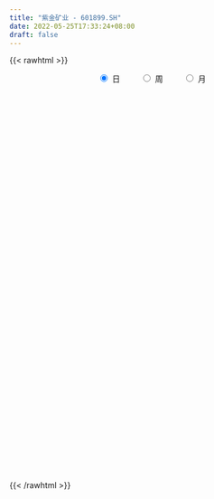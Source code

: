 ```yaml
---
title: "紫金矿业 - 601899.SH"
date: 2022-05-25T17:33:24+08:00
draft: false
---
```

{{< rawhtml >}}
    <div style="text-align: center">
        <label style="padding: 1rem;"><input style="margin-right: .5rem" type="radio" name="period" value="D" checked onclick="period_change(this)">日</label>
        <label style="padding: 1rem;"><input style="margin-right: .5rem" type="radio" name="period" value="W" onclick="period_change(this)">周</label>
        <label style="padding: 1rem;"><input style="margin-right: .5rem" type="radio" name="period" value="M" onclick="period_change(this)">月</label>
    </div>
    <div id="chart" style="height: 700px;"></div> 
    <script type="text/javascript">
        const D_v = [3599662.9100000001,3829053.7599999998,2937176.7799999998,2606922.5800000001,4404490.2599999998,2736405.0299999998,2610637.8900000001,3091889.27,2646249.5800000001,2357826.7400000002,2844792.1899999999,2742092.3300000001,2992100.52,2410513.3599999999,2647300.27,4028980.8399999999,3323563.0299999998,2614843.1600000001,2073771.8999999999,2160829.02,4185144.73,4608053.5999999996,4167369.3700000001,2518477.8999999999,3989624.8500000001,2435463.6000000001,2271731.3300000001,2357807.23,2074157.1899999999,3718211.5899999999,2393324.7000000002,2876443.2400000002,1413390.8,1594861.1100000001,3023689.3399999999,2982471.3999999999,2452102.8100000001,2448611.9700000002,3071225.9500000002,5249899.8799999999,5157509.25,2878403.04,3030916.5,2998066.6899999999,2715065.9500000002,2553947.4700000002,2745884.1000000001,2934607.9100000001,3741774.1600000001,4382450.5599999996,4658781.7599999998,9276306.1099999994,5513003.7800000003,3929590.3100000001,2914208.3599999999,5836193.21,4103424.3599999999,3574102.8100000001,3426798.5499999998,5001370.5,4094762.0699999998,2942652.3900000001,3370276.1600000001,6640560.3499999996,5079575.5099999998,5390132.0800000001,4482479.0199999996,3599155.6000000001,5911930.3899999997,4143105.9300000002,2965106.71,3048599.3999999999,3457525.79,2958800.0499999998,2787065.1000000001,5364109.3899999997,4827964.8799999999,4762007.79,3718418.2599999998,4780810.3300000001,3825719.96,3550526.6499999999,4234737.3399999999,7913568.4400000004,9202066.3100000005,7205411.25,5723381.7699999996,3567478.52,3905040.9399999999,3748194.4199999999,2761474.2400000002,2734841.6699999999,2907511.5699999998,2913271.8399999999,1921618.7,2246565.25,1234597.6899999999,1519314.25,5557333.5300000003,3160279.6299999999,1468954.6100000001,3848599.8799999999,5149372.1200000001,5290883.71,4101103.1800000002,4286706.46,2840466.5899999999,3056976.0800000001,1943669.75,2249687.2599999998,2761862.4500000002,2865332.8300000001,2088857.75,2102253.4300000002,3157973.7400000002,2316268.2200000002,1882139.3400000001,1508680.3799999999,2912389.7400000002,1650745.76,1688848.8300000001,2000248.3300000001,1789490.9199999999,1609096.99,1630758.27,1034528.01,1352041.8100000001,1658842.55,1557004.46,1637681.6499999999,1551711.3300000001,1473531.24,1369332.1899999999,1965920.99,1647715.99,1733965.55,1715980.8700000001,1807956.1100000001,1657100.3799999999,1548532.5800000001,1496968.72,1794963.3799999999,1522686.22,2254592.3799999999,2017460.51,1532636.4299999999,1549271.6499999999,1840076.2,2346610.98,814911.3199999999,1000506.58,1086666.98,2297535.7799999998,1309903.45,1279473.1599999999,1050925.8600000001,905550.1800000001,805446.73,1519378.4399999999,1178566.0700000001,1122243.49,2885983.9199999999,1302563.6399999999,1070299.77,4381828.79,3890683.25,1953088.6200000001,1977774.8799999999,2477051.9900000002,1592931.8300000001,2789289.6099999999,2934297.4500000002,1791004.03,2286601.2400000002,1406939.6899999999,1777452.72,1480190.3,2426358.1699999999,1904748.75,3938407.6600000001,5263393.7300000004,3535303.4300000002,2360921.75,2147869.0800000001,1626926.4099999999,2778045.98,1839773.29,1543112.23,1910846.8300000001,2607323.5899999999,4373597.9800000004,2842964.2599999998,3057385.6299999999,2025661.46,3200603.1899999999,4552314.5300000003,2952381.75,4178084.9500000002,4111586.3199999998,3078342.8100000001,2897227.21,1981854.8600000001,2166905.1699999999,3782241.6400000001,2937559.04,2131020.23,1969446.1299999999,2350342.1400000001,2544176.29,1709243.6799999999,2674065.9500000002,2016758.7,1922005.0900000001,1393730.74,1796861.51,1483665.6699999999,1318666.6699999999,1375547.3999999999,1237283.3899999999,3239897.9300000002,2457562.29,1705593.05,4158214.3500000001,2582894.0299999998,3518681.3599999999,1673353.76,2256733.8799999999,2324007.0600000001,1889691.6200000001,1936330.1200000001,2497792.0499999998,2343085.6800000002,2924730.2000000002,1583134.3799999999,2298764.8300000001,2470282.3399999999,3384540.8799999999,2974195.6899999999,4628873.2000000002,4102623.4399999999,3255540.4199999999,2548052.21,2364988.6800000002,3095362.6699999999,2346618.2200000002,1707737.5800000001,3037676.1099999999,2088174.22,2497695.8199999998,1875394.49]
const D_histogram = [0.0,0.0245953276,0.0563177829,0.0535167642,0.0177551789,-0.0128740864,-0.0443249239,-0.0423832557,-0.0308701598,-0.0170372653,-0.0043320626,0.0063783759,0.0259839059,0.0204408069,0.0044270014,-0.016063052,-0.0073538665,-0.008524491,-0.0076062242,-0.0073048663,-0.0111673291,-0.0464231747,-0.0994018069,-0.1314734443,-0.1503554641,-0.1539645797,-0.1455718196,-0.1310218992,-0.116229488,-0.0721586972,-0.049713696,-0.0507189818,-0.0435542126,-0.027760544,-0.0104756992,0.0156939266,0.0346651923,0.0442731455,0.0341656183,0.0621411691,0.0941009194,0.0966737289,0.0740903969,0.0712162098,0.0653674471,0.0578118943,0.0354109819,0.0271350521,0.0351043225,0.0457380544,0.054189252,0.0868711874,0.0639061649,0.0607277541,0.0565777057,0.087006969,0.0760514589,0.0727429292,0.0506224857,0.0592367919,0.0616395661,0.0503099764,0.0423396357,0.0610468373,0.0864207321,0.0889190037,0.0703638836,0.0509124014,-0.0020206258,-0.0559290253,-0.0819682629,-0.0838823945,-0.0691074968,-0.0655490826,-0.0569327251,-0.021217357,0.01561936,0.0103489706,0.0191444859,0.0336988218,0.0325157835,0.0310294203,0.019149308,0.0466442664,0.0947184069,0.1452970521,0.1249016412,0.090799854,0.0362861871,-0.0212263147,-0.0647916158,-0.0990981734,-0.1325972018,-0.1616172662,-0.1667950656,-0.1748845291,-0.1667455378,-0.1420997116,-0.0691470471,-0.0334009551,-0.0157530207,0.0234854715,0.0684024426,0.0996899866,0.1295019844,0.110582465,0.0937675593,0.0636232952,0.043152242,0.0367388867,0.0030130191,-0.0435179972,-0.0744767845,-0.0894153053,-0.1105565052,-0.1201853009,-0.116076071,-0.1122414374,-0.0823588702,-0.0553976898,-0.0353837249,-0.011120009,0.0088171794,0.0102992851,-0.0011634194,-0.0035435421,-0.0077561516,-0.0045825222,0.0056174427,0.0152066398,0.0123884995,0.0165912387,0.0083438074,-0.0034647631,-0.0162402883,-0.0231715632,-0.0317672034,-0.0293958545,-0.0221224501,-0.0101928648,0.0021384577,0.0147084555,0.0165247607,0.0255078687,0.0154795839,0.0035983942,0.0007431192,0.0036930973,-0.0071121338,-0.0106399861,-0.012588215,-0.008310133,-0.0258619092,-0.0414391172,-0.0395514337,-0.0407657904,-0.0367479307,-0.0270247795,-0.0103447109,-0.0010040032,0.000058285,-0.0168875322,-0.0231338341,-0.0222937189,0.0180945119,0.0472889148,0.0493219209,0.0404934678,0.0507548375,0.0525442638,0.0666790224,0.0825532406,0.0902011139,0.0793228399,0.0731766161,0.0484537548,0.020931114,0.0338920066,0.0465816266,0.0793896674,0.1229067479,0.1335604352,0.1323257389,0.1131919355,0.095709713,0.0997444503,0.0925760435,0.0740832669,0.0614185218,0.0299562368,0.0112674054,-0.0067575503,-0.0029844493,-0.0074377443,0.0036248685,0.0378642556,0.0362477858,0.0466212199,0.0211018071,-0.0077559266,-0.0467482571,-0.0714350431,-0.1195218156,-0.2030945795,-0.2102533935,-0.1935518261,-0.1527567644,-0.0960980416,-0.0367146368,0.0047546572,0.0538708369,0.0693445107,0.0774405708,0.0796733971,0.0677217957,0.0479900175,0.0389848313,0.0396387842,0.0321823861,0.0512307591,0.0417423085,0.0320005601,0.0767828066,0.1123737691,0.0877514688,0.0583882322,0.0332032491,-0.0225798626,-0.0862692853,-0.1035156528,-0.1562445904,-0.2070332356,-0.187739254,-0.1723274375,-0.1367896717,-0.1220973598,-0.1554240237,-0.1848379379,-0.2034544409,-0.1921657084,-0.1903665152,-0.1769448451,-0.1456897218,-0.0981815579,-0.0714709328,-0.0520131772,-0.0143903035,0.0128951839,0.0137345343,0.0291933096]
const D_fast = [0.0,0.0307441595,0.0765460605,0.0871242329,0.0558014423,0.0219536554,-0.020578413,-0.0292325588,-0.0254370028,-0.0158634247,-0.0042412376,0.0080637949,0.0341653013,0.033732404,0.0188253489,-0.0056804676,0.0011902514,-0.0021114959,-0.0030947851,-0.0046196438,-0.0112739388,-0.0581355781,-0.1359646621,-0.2009046605,-0.2573755464,-0.2994758068,-0.3274760017,-0.3456815561,-0.3599465168,-0.3339154004,-0.3238988232,-0.3375838544,-0.3413076384,-0.3324541057,-0.3177881858,-0.2876950783,-0.2600575145,-0.239381275,-0.2409473975,-0.1974365545,-0.1419515744,-0.1152103327,-0.1192710654,-0.1043412,-0.0938481009,-0.0869506803,-0.1004988472,-0.1019910139,-0.0852456629,-0.0631774174,-0.0411789068,0.0132208254,0.0062323441,0.0182358719,0.0282302499,0.0804112554,0.0884686101,0.1033458127,0.0938809906,0.1173044948,0.1351171606,0.1363650649,0.1389796331,0.172948544,0.2199276219,0.2446556444,0.2436914952,0.2369681134,0.1835299298,0.1156392739,0.0691079706,0.0462232404,0.0437212639,0.0308924075,0.0252755837,0.0556866126,0.0964281695,0.0937450227,0.1073266596,0.1303057009,0.1372516085,0.1435226004,0.1364298151,0.1755858401,0.2473395823,0.3342424906,0.34507249,0.3336706663,0.2882285461,0.2254094657,0.1656462606,0.1065651596,0.0399168308,-0.0295075502,-0.0763841159,-0.1281947117,-0.1617421049,-0.1726212066,-0.1169553038,-0.0895594506,-0.0758497714,-0.0307399113,0.0312776704,0.0874877111,0.1496752049,0.1584013018,0.1650282859,0.1507898457,0.141106853,0.1438782193,0.1109056064,0.0534950908,0.0039171075,-0.0333752396,-0.0821555659,-0.1218306868,-0.1467404746,-0.1709662003,-0.1616733507,-0.1485615927,-0.1373935591,-0.1159098454,-0.0937683621,-0.0897114352,-0.1014649946,-0.1047310028,-0.1108826501,-0.1088546513,-0.0972503258,-0.0838594687,-0.0835804842,-0.0752299352,-0.0813914147,-0.094066176,-0.1109017732,-0.1236259389,-0.14016338,-0.1451409947,-0.1433982029,-0.1340168337,-0.1211508969,-0.1049037851,-0.0989562897,-0.0835962145,-0.0897546033,-0.1007361945,-0.1034056897,-0.0995324373,-0.1121157018,-0.1183035506,-0.1233988333,-0.1211982846,-0.145215538,-0.1711525254,-0.1791527003,-0.1905585046,-0.1957276276,-0.1927606712,-0.1786667804,-0.1695770735,-0.1685002141,-0.1896679143,-0.2016976747,-0.2064309893,-0.1615191305,-0.1205024989,-0.1061390126,-0.1048440987,-0.0818940197,-0.0669685274,-0.0361640132,0.0003485152,0.0305466669,0.039499103,0.0516470332,0.0390376106,0.0167477483,0.0381816426,0.0625166692,0.1151721269,0.1894158943,0.2334596905,0.2653064289,0.2744706094,0.2809158151,0.3098866649,0.3258622691,0.3258903091,0.3285801945,0.3046069687,0.2887349886,0.2690206454,0.2720476341,0.2657349029,0.2777037329,0.3214091839,0.3288546605,0.3508833996,0.3306394386,0.2998427233,0.2491633285,0.2066177818,0.1286505553,-0.0056958534,-0.0654180158,-0.097104405,-0.0944985344,-0.0618643219,-0.0116595763,0.0309983819,0.0935822708,0.1263920724,0.1538482751,0.1759994507,0.1809782983,0.1732440244,0.1739850461,0.184548695,0.1851378935,0.2169939562,0.2179410827,0.2161994744,0.2801774226,0.3438618273,0.3411773942,0.3264112157,0.3095270448,0.2480989674,0.1628422234,0.1197169428,0.0279268575,-0.0746200966,-0.1022609285,-0.1299309714,-0.1285906235,-0.1444226516,-0.2166053214,-0.2922287201,-0.3617088333,-0.3984615279,-0.4442539635,-0.4750685047,-0.4802358118,-0.4572730374,-0.4484301454,-0.4419756842,-0.4079503863,-0.3774411029,-0.373168119,-0.3504110163]
const D_slow = [0.0,0.0061488319,0.0202282776,0.0336074687,0.0380462634,0.0348277418,0.0237465108,0.0131506969,0.005433157,0.0011738406,0.000090825,0.001685419,0.0081813954,0.0132915972,0.0143983475,0.0103825845,0.0085441179,0.0064129951,0.0045114391,0.0026852225,-0.0001066098,-0.0117124034,-0.0365628552,-0.0694312162,-0.1070200823,-0.1455112272,-0.1819041821,-0.2146596569,-0.2437170289,-0.2617567032,-0.2741851272,-0.2868648726,-0.2977534258,-0.3046935618,-0.3073124866,-0.3033890049,-0.2947227068,-0.2836544204,-0.2751130159,-0.2595777236,-0.2360524938,-0.2118840615,-0.1933614623,-0.1755574099,-0.1592155481,-0.1447625745,-0.135909829,-0.129126066,-0.1203499854,-0.1089154718,-0.0953681588,-0.073650362,-0.0576738207,-0.0424918822,-0.0283474558,-0.0065957135,0.0124171512,0.0306028835,0.0432585049,0.0580677029,0.0734775944,0.0860550885,0.0966399975,0.1119017068,0.1335068898,0.1557366407,0.1733276116,0.186055712,0.1855505555,0.1715682992,0.1510762335,0.1301056349,0.1128287607,0.09644149,0.0822083088,0.0769039695,0.0808088095,0.0833960522,0.0881821736,0.0966068791,0.104735825,0.1124931801,0.1172805071,0.1289415737,0.1526211754,0.1889454384,0.2201708487,0.2428708123,0.251942359,0.2466357804,0.2304378764,0.205663333,0.1725140326,0.132109716,0.0904109496,0.0466898174,0.0050034329,-0.030521495,-0.0478082567,-0.0561584955,-0.0600967507,-0.0542253828,-0.0371247722,-0.0122022755,0.0201732206,0.0478188368,0.0712607266,0.0871665504,0.0979546109,0.1071393326,0.1078925874,0.0970130881,0.078393892,0.0560400656,0.0284009393,-0.0016453859,-0.0306644036,-0.058724763,-0.0793144805,-0.093163903,-0.1020098342,-0.1047898364,-0.1025855416,-0.1000107203,-0.1003015752,-0.1011874607,-0.1031264986,-0.1042721291,-0.1028677685,-0.0990661085,-0.0959689836,-0.091821174,-0.0897352221,-0.0906014129,-0.094661485,-0.1004543757,-0.1083961766,-0.1157451402,-0.1212757527,-0.1238239689,-0.1232893545,-0.1196122406,-0.1154810505,-0.1091040833,-0.1052341873,-0.1043345887,-0.1041488089,-0.1032255346,-0.105003568,-0.1076635646,-0.1108106183,-0.1128881516,-0.1193536288,-0.1297134082,-0.1396012666,-0.1497927142,-0.1589796969,-0.1657358918,-0.1683220695,-0.1685730703,-0.168558499,-0.1727803821,-0.1785638406,-0.1841372704,-0.1796136424,-0.1677914137,-0.1554609335,-0.1453375665,-0.1326488571,-0.1195127912,-0.1028430356,-0.0822047254,-0.0596544469,-0.039823737,-0.0215295829,-0.0094161442,-0.0041833657,0.0042896359,0.0159350426,0.0357824594,0.0665091464,0.0998992552,0.1329806899,0.1612786738,0.1852061021,0.2101422146,0.2332862255,0.2518070423,0.2671616727,0.2746507319,0.2774675832,0.2757781957,0.2750320834,0.2731726473,0.2740788644,0.2835449283,0.2926068747,0.3042621797,0.3095376315,0.3075986499,0.2959115856,0.2780528248,0.2481723709,0.197398726,0.1448353777,0.0964474211,0.05825823,0.0342337196,0.0250550605,0.0262437248,0.039711434,0.0570475616,0.0764077043,0.0963260536,0.1132565025,0.1252540069,0.1350002147,0.1449099108,0.1529555073,0.1657631971,0.1761987742,0.1841989143,0.2033946159,0.2314880582,0.2534259254,0.2680229835,0.2763237957,0.2706788301,0.2491115087,0.2232325955,0.1841714479,0.132413139,0.0854783255,0.0423964661,0.0081990482,-0.0223252918,-0.0611812977,-0.1073907822,-0.1582543924,-0.2062958195,-0.2538874483,-0.2981236596,-0.33454609,-0.3590914795,-0.3769592127,-0.389962507,-0.3935600829,-0.3903362869,-0.3869026533,-0.3796043259]
const D_data = [['2021-05-14', 10.8783, 10.9277, 10.572, 10.987],['2021-05-17', 10.987, 11.3131, 10.8685, 11.3625],['2021-05-18', 11.5996, 11.5897, 11.4514, 11.7379],['2021-05-19', 11.4316, 11.2834, 11.1846, 11.4316],['2021-05-20', 10.7697, 10.7993, 10.4732, 10.9673],['2021-05-21', 10.6709, 10.6906, 10.5424, 10.8981],['2021-05-24', 10.4337, 10.493, 10.3646, 10.6313],['2021-05-25', 10.5622, 10.7993, 10.4238, 10.8783],['2021-05-26', 10.7993, 10.9277, 10.7499, 11.0562],['2021-05-27', 11.0562, 11.0068, 10.8289, 11.1056],['2021-05-28', 11.3032, 11.0562, 11.0562, 11.3724],['2021-05-31', 11.155, 11.0957, 10.9574, 11.2439],['2021-06-01', 11.0167, 11.3032, 10.9376, 11.3032],['2021-06-02', 11.1649, 11.0463, 11.0167, 11.2637],['2021-06-03', 11.0068, 10.8685, 10.8685, 11.1352],['2021-06-04', 10.3843, 10.7104, 10.2658, 10.8388],['2021-06-07', 10.74, 11.0364, 10.7203, 11.1846],['2021-06-08', 11.155, 10.9277, 10.8586, 11.2143],['2021-06-09', 11.0661, 10.9475, 10.7795, 11.0661],['2021-06-10', 10.9673, 10.9376, 10.9179, 11.1056],['2021-06-11', 10.987, 10.8685, 10.6807, 11.1352],['2021-06-15', 10.7499, 10.3448, 10.2756, 10.7697],['2021-06-16', 10.1472, 9.8211, 9.7816, 10.2658],['2021-06-17', 9.663, 9.752, 9.6136, 9.9496],['2021-06-18', 9.416, 9.6532, 9.2678, 9.7223],['2021-06-21', 9.5247, 9.6433, 9.4556, 9.7322],['2021-06-22', 9.7421, 9.663, 9.5939, 9.7717],['2021-06-23', 9.7125, 9.663, 9.5741, 9.7223],['2021-06-24', 9.7125, 9.6136, 9.505, 9.752],['2021-06-25', 9.6334, 10.0286, 9.6334, 10.0484],['2021-06-28', 10.0286, 9.8508, 9.8014, 10.0286],['2021-06-29', 9.8113, 9.5346, 9.4556, 9.8113],['2021-06-30', 9.5247, 9.5741, 9.4062, 9.6334],['2021-07-01', 9.6235, 9.6729, 9.4951, 9.6729],['2021-07-02', 9.7619, 9.7223, 9.6729, 9.9693],['2021-07-05', 9.7322, 9.9101, 9.7223, 9.9595],['2021-07-06', 9.9891, 9.9199, 9.7816, 10.0286],['2021-07-07', 9.7125, 9.8705, 9.6433, 9.9496],['2021-07-08', 9.9496, 9.6136, 9.5642, 9.9693],['2021-07-09', 9.63, 10.14, 9.55, 10.23],['2021-07-12', 10.48, 10.38, 10.28, 10.7],['2021-07-13', 10.3, 10.15, 10.03, 10.5],['2021-07-14', 10.03, 9.82, 9.78, 10.03],['2021-07-15', 9.84, 10.03, 9.65, 10.04],['2021-07-16', 10.0, 10.0, 9.88, 10.2],['2021-07-19', 9.92, 9.97, 9.85, 10.05],['2021-07-20', 9.77, 9.72, 9.62, 9.78],['2021-07-21', 9.75, 9.82, 9.65, 9.84],['2021-07-22', 9.77, 10.03, 9.7, 10.1],['2021-07-23', 10.03, 10.13, 10.0, 10.38],['2021-07-26', 10.35, 10.18, 9.95, 10.45],['2021-07-27', 10.52, 10.64, 10.47, 11.13],['2021-07-28', 10.51, 10.02, 9.91, 10.6],['2021-07-29', 10.18, 10.24, 9.92, 10.3],['2021-07-30', 10.24, 10.25, 10.09, 10.4],['2021-08-02', 10.38, 10.81, 10.16, 11.0],['2021-08-03', 10.76, 10.41, 10.33, 10.77],['2021-08-04', 10.42, 10.53, 10.22, 10.59],['2021-08-05', 10.33, 10.28, 10.16, 10.42],['2021-08-06', 10.23, 10.68, 10.23, 10.76],['2021-08-09', 10.3, 10.69, 10.21, 10.92],['2021-08-10', 10.56, 10.55, 10.4, 10.68],['2021-08-11', 10.65, 10.59, 10.48, 10.82],['2021-08-12', 10.62, 11.01, 10.51, 11.15],['2021-08-13', 10.9, 11.29, 10.78, 11.34],['2021-08-16', 11.44, 11.17, 11.15, 11.84],['2021-08-17', 11.07, 10.95, 10.78, 11.44],['2021-08-18', 10.79, 10.91, 10.6, 10.98],['2021-08-19', 10.62, 10.34, 10.11, 10.65],['2021-08-20', 10.13, 10.04, 9.9, 10.14],['2021-08-23', 10.13, 10.14, 10.02, 10.25],['2021-08-24', 10.25, 10.32, 10.21, 10.43],['2021-08-25', 10.32, 10.52, 10.13, 10.62],['2021-08-26', 10.43, 10.39, 10.37, 10.67],['2021-08-27', 10.31, 10.45, 10.28, 10.5],['2021-08-30', 10.66, 10.89, 10.53, 11.02],['2021-08-31', 10.8, 11.11, 10.65, 11.11],['2021-09-01', 11.12, 10.69, 10.57, 11.24],['2021-09-02', 10.59, 10.9, 10.55, 11.04],['2021-09-03', 11.02, 11.07, 10.94, 11.42],['2021-09-06', 11.22, 10.95, 10.76, 11.28],['2021-09-07', 10.96, 10.98, 10.82, 11.09],['2021-09-08', 10.91, 10.85, 10.68, 11.04],['2021-09-09', 10.77, 11.43, 10.73, 11.57],['2021-09-10', 11.42, 11.97, 11.38, 12.45],['2021-09-13', 12.28, 12.39, 12.13, 12.68],['2021-09-14', 12.1, 11.72, 11.67, 12.22],['2021-09-15', 11.6, 11.52, 11.31, 11.67],['2021-09-16', 11.7, 11.11, 11.1, 11.83],['2021-09-17', 10.82, 10.81, 10.59, 11.07],['2021-09-22', 10.5, 10.71, 10.43, 10.73],['2021-09-23', 10.79, 10.58, 10.52, 10.85],['2021-09-24', 10.52, 10.34, 10.31, 10.63],['2021-09-27', 10.33, 10.13, 10.01, 10.37],['2021-09-28', 10.14, 10.22, 10.09, 10.36],['2021-09-29', 10.1, 10.02, 9.91, 10.15],['2021-09-30', 10.0, 10.09, 9.98, 10.1],['2021-10-08', 10.26, 10.26, 10.06, 10.3],['2021-10-11', 10.73, 11.04, 10.62, 11.2],['2021-10-12', 10.98, 10.82, 10.53, 10.98],['2021-10-13', 10.71, 10.71, 10.56, 10.78],['2021-10-14', 11.0, 11.13, 11.0, 11.34],['2021-10-15', 11.2, 11.46, 11.2, 11.95],['2021-10-18', 11.7, 11.56, 11.18, 11.8],['2021-10-19', 11.4, 11.8, 11.27, 11.88],['2021-10-20', 11.38, 11.32, 11.16, 11.46],['2021-10-21', 11.43, 11.34, 11.25, 11.58],['2021-10-22', 11.1, 11.12, 10.9, 11.24],['2021-10-25', 11.12, 11.16, 10.88, 11.27],['2021-10-26', 11.26, 11.31, 11.11, 11.47],['2021-10-27', 11.2, 10.89, 10.84, 11.26],['2021-10-28', 10.7, 10.51, 10.37, 10.82],['2021-10-29', 10.59, 10.46, 10.37, 10.64],['2021-11-01', 10.37, 10.48, 10.28, 10.56],['2021-11-02', 10.47, 10.23, 10.05, 10.52],['2021-11-03', 10.23, 10.2, 10.08, 10.26],['2021-11-04', 10.21, 10.26, 10.12, 10.26],['2021-11-05', 10.17, 10.18, 10.15, 10.25],['2021-11-08', 10.3, 10.51, 10.3, 10.64],['2021-11-09', 10.6, 10.56, 10.41, 10.65],['2021-11-10', 10.54, 10.55, 10.35, 10.58],['2021-11-11', 10.5, 10.69, 10.5, 10.73],['2021-11-12', 10.76, 10.74, 10.73, 10.95],['2021-11-15', 10.75, 10.56, 10.5, 10.9],['2021-11-16', 10.57, 10.36, 10.32, 10.61],['2021-11-17', 10.31, 10.42, 10.28, 10.44],['2021-11-18', 10.32, 10.36, 10.32, 10.44],['2021-11-19', 10.36, 10.43, 10.24, 10.45],['2021-11-22', 10.44, 10.54, 10.37, 10.56],['2021-11-23', 10.5, 10.58, 10.46, 10.68],['2021-11-24', 10.6, 10.44, 10.36, 10.62],['2021-11-25', 10.48, 10.53, 10.34, 10.57],['2021-11-26', 10.44, 10.36, 10.33, 10.46],['2021-11-29', 10.2, 10.25, 10.08, 10.44],['2021-11-30', 10.27, 10.15, 10.13, 10.32],['2021-12-01', 10.09, 10.14, 10.0, 10.17],['2021-12-02', 10.09, 10.04, 10.01, 10.14],['2021-12-03', 10.05, 10.12, 9.97, 10.12],['2021-12-06', 10.12, 10.17, 10.06, 10.26],['2021-12-07', 10.26, 10.25, 10.16, 10.28],['2021-12-08', 10.34, 10.3, 10.25, 10.34],['2021-12-09', 10.34, 10.36, 10.28, 10.39],['2021-12-10', 10.31, 10.26, 10.16, 10.32],['2021-12-13', 10.28, 10.38, 10.25, 10.49],['2021-12-14', 10.3, 10.14, 10.1, 10.32],['2021-12-15', 10.11, 10.05, 10.03, 10.12],['2021-12-16', 10.05, 10.11, 10.0, 10.14],['2021-12-17', 10.18, 10.17, 10.16, 10.33],['2021-12-20', 10.02, 9.96, 9.92, 10.12],['2021-12-21', 9.94, 9.99, 9.92, 10.01],['2021-12-22', 9.99, 9.97, 9.94, 10.04],['2021-12-23', 10.0, 10.03, 9.96, 10.08],['2021-12-24', 10.03, 9.69, 9.63, 10.03],['2021-12-27', 9.76, 9.58, 9.54, 9.76],['2021-12-28', 9.62, 9.71, 9.56, 9.74],['2021-12-29', 9.7, 9.62, 9.58, 9.72],['2021-12-30', 9.65, 9.64, 9.59, 9.74],['2021-12-31', 9.67, 9.7, 9.62, 9.73],['2022-01-04', 9.7, 9.82, 9.62, 9.86],['2022-01-05', 9.8, 9.77, 9.72, 9.86],['2022-01-06', 9.71, 9.67, 9.65, 9.81],['2022-01-07', 9.65, 9.37, 9.3, 9.66],['2022-01-10', 9.37, 9.4, 9.31, 9.43],['2022-01-11', 9.42, 9.43, 9.38, 9.49],['2022-01-12', 9.49, 10.01, 9.49, 10.09],['2022-01-13', 10.23, 10.06, 10.05, 10.46],['2022-01-14', 10.0, 9.82, 9.78, 10.01],['2022-01-17', 9.85, 9.68, 9.58, 9.86],['2022-01-18', 9.75, 9.94, 9.67, 10.09],['2022-01-19', 9.95, 9.89, 9.83, 10.01],['2022-01-20', 10.08, 10.12, 10.05, 10.21],['2022-01-21', 10.13, 10.27, 9.97, 10.35],['2022-01-24', 10.13, 10.29, 10.11, 10.3],['2022-01-25', 10.19, 10.11, 10.1, 10.45],['2022-01-26', 10.2, 10.18, 9.98, 10.27],['2022-01-27', 10.2, 9.91, 9.9, 10.2],['2022-01-28', 9.88, 9.76, 9.61, 9.99],['2022-02-07', 10.03, 10.25, 10.02, 10.28],['2022-02-08', 10.28, 10.35, 10.13, 10.35],['2022-02-09', 10.41, 10.78, 10.37, 10.89],['2022-02-10', 11.02, 11.21, 11.02, 11.41],['2022-02-11', 11.27, 11.06, 11.05, 11.62],['2022-02-14', 11.06, 11.06, 10.97, 11.24],['2022-02-15', 11.13, 10.9, 10.76, 11.15],['2022-02-16', 10.83, 10.93, 10.77, 11.03],['2022-02-17', 10.94, 11.27, 10.92, 11.32],['2022-02-18', 11.34, 11.23, 11.08, 11.34],['2022-02-21', 11.14, 11.12, 11.04, 11.38],['2022-02-22', 11.17, 11.2, 10.96, 11.26],['2022-02-23', 11.11, 10.92, 10.83, 11.14],['2022-02-24', 10.88, 11.0, 10.84, 11.29],['2022-02-25', 10.89, 10.95, 10.65, 11.17],['2022-02-28', 11.0, 11.22, 10.85, 11.28],['2022-03-01', 11.23, 11.15, 10.97, 11.26],['2022-03-02', 11.36, 11.4, 11.31, 11.52],['2022-03-03', 11.52, 11.87, 11.52, 12.09],['2022-03-04', 11.81, 11.58, 11.52, 11.97],['2022-03-07', 12.01, 11.83, 11.73, 12.17],['2022-03-08', 11.44, 11.41, 11.1, 11.79],['2022-03-09', 11.48, 11.27, 10.82, 11.6],['2022-03-10', 11.01, 10.98, 10.77, 11.14],['2022-03-11', 10.89, 10.98, 10.65, 10.98],['2022-03-14', 10.75, 10.45, 10.44, 10.85],['2022-03-15', 10.07, 9.55, 9.52, 10.14],['2022-03-16', 9.7, 10.12, 9.32, 10.15],['2022-03-17', 10.3, 10.3, 10.15, 10.49],['2022-03-18', 10.36, 10.63, 10.24, 10.69],['2022-03-21', 10.82, 11.0, 10.55, 11.06],['2022-03-22', 10.94, 11.3, 10.9, 11.39],['2022-03-23', 11.4, 11.34, 11.18, 11.4],['2022-03-24', 11.43, 11.71, 11.42, 11.83],['2022-03-25', 11.65, 11.52, 11.48, 11.81],['2022-03-28', 11.44, 11.56, 11.25, 11.69],['2022-03-29', 11.5, 11.59, 11.47, 11.73],['2022-03-30', 11.58, 11.46, 11.35, 11.58],['2022-03-31', 11.53, 11.34, 11.25, 11.69],['2022-04-01', 11.37, 11.45, 11.2, 11.59],['2022-04-06', 11.52, 11.6, 11.4, 11.78],['2022-04-07', 11.45, 11.53, 11.38, 11.68],['2022-04-08', 11.6, 11.95, 11.59, 12.05],['2022-04-11', 12.0, 11.68, 11.48, 12.02],['2022-04-12', 11.7, 11.68, 11.43, 11.79],['2022-04-13', 11.78, 12.53, 11.73, 12.74],['2022-04-14', 12.61, 12.74, 12.42, 12.91],['2022-04-15', 12.43, 12.13, 12.08, 12.86],['2022-04-18', 12.1, 12.02, 11.88, 12.2],['2022-04-19', 12.2, 12.0, 11.91, 12.36],['2022-04-20', 11.82, 11.44, 11.4, 12.0],['2022-04-21', 11.36, 11.01, 10.91, 11.48],['2022-04-22', 10.9, 11.33, 10.71, 11.45],['2022-04-25', 10.88, 10.62, 10.53, 11.1],['2022-04-26', 10.62, 10.24, 10.09, 10.66],['2022-04-27', 10.18, 10.89, 10.16, 11.0],['2022-04-28', 10.9, 10.8, 10.58, 10.91],['2022-04-29', 10.83, 11.07, 10.68, 11.08],['2022-05-05', 10.92, 10.84, 10.59, 10.94],['2022-05-06', 10.39, 10.07, 10.0, 10.42],['2022-05-09', 9.97, 9.8, 9.66, 9.99],['2022-05-10', 9.5, 9.63, 9.26, 9.65],['2022-05-11', 9.51, 9.8, 9.36, 9.96],['2022-05-12', 9.6, 9.53, 9.4, 9.74],['2022-05-13', 9.49, 9.53, 9.33, 9.57],['2022-05-16', 9.58, 9.7, 9.5, 9.7],['2022-05-17', 9.78, 9.97, 9.7, 9.98],['2022-05-18', 10.0, 9.79, 9.72, 10.02],['2022-05-19', 9.54, 9.72, 9.49, 9.76],['2022-05-20', 9.84, 10.02, 9.79, 10.07],['2022-05-23', 10.1, 10.01, 9.9, 10.1],['2022-05-24', 10.01, 9.71, 9.7, 10.15],['2022-05-25', 9.79, 9.9, 9.71, 9.93]]
const W_v = [5207867.3700000001,10552252.8099999987,7889872.4499999993,10363823.7199999988,16563238.4600000009,11222972.2600000016,5371533.7699999996,12681098.4199999999,19842432.2200000025,13717888.6500000004,10639837.7300000004,6066702.8599999994,5874544.5300000003,9114610.0199999996,10530576.4499999993,6596750.1799999997,4951037.0399999991,5590860.3900000006,7524799.7800000003,10377190.0,9991695.5500000007,6149669.1299999999,8709423.8599999994,21343409.7699999996,31612361.9299999997,24487454.7100000009,17444179.3500000015,22760003.0899999999,27969610.1999999993,31464692.8000000007,9902648.8699999992,5805356.8899999997,14090842.9199999981,17834521.9499999993,15195913.6999999993,13738557.9199999999,13994265.1700000018,7398903.3699999992,12358468.7700000014,9874256.9000000004,5949224.9499999993,3666733.1000000001,5678228.5499999998,5440513.3399999999,4713052.9900000002,6428283.5500000007,10192895.2400000002,7741831.5000000009,7402734.7799999993,4576078.2899999991,6973205.0899999999,5611440.4699999997,4344399.5199999996,8627228.8200000003,4173767.4300000006,5967645.5800000001,3382650.1000000006,2306463.1300000004,4499544.2300000004,3931406.5600000001,3805998.0600000005,5826610.3800000008,4099449.3300000001,9210110.8399999999,6929142.4299999997,7492069.9499999993,6726297.9800000004,5064949.5399999991,4984465.1899999995,6285868.6899999995,4915183.4699999997,5229684.3300000001,5096073.0499999998,4270931.7199999997,3944789.1099999999,7050750.6199999992,5024406.6399999997,5562707.9199999999,3273972.3699999996,4468418.0300000003,9617222.0300000012,11942198.8900000006,13053375.8499999996,16301738.6700000018,9073470.5600000005,9268128.5800000001,7676808.1699999999,11015932.6000000015,11155030.7100000009,9833800.6500000004,7005132.9000000004,2454115.5300000003,7563943.9900000002,5759984.4799999995,3067689.5700000003,4276670.4399999995,7172780.3399999999,11596650.0199999996,17222744.6099999994,23880508.5300000012,12850459.3800000008,7338101.6699999999,6806034.1799999997,6014691.6299999999,7158595.4499999993,16494270.5700000003,10374336.8200000003,6769540.1400000006,8451608.7100000009,9612855.7699999996,5276711.5800000001,4872107.5599999996,4724725.4100000001,576502.6899999999,2400390.7599999998,3420949.3399999999,2875429.7599999998,6242184.5599999996,8698846.620000001,6515205.3799999999,4109798.52,9116284.9100000001,9217056.879999999,10904096.8199999984,10227314.959999999,11614688.879999999,12105998.129999999,20436058.120000001,10638793.8099999987,9295558.5700000003,15668686.0800000001,12387069.5999999978,12874234.5399999991,14926495.8300000019,10441675.7100000009,15410419.1400000006,13684103.3699999992,16721682.3099999987,8671554.4499999993,10531370.5700000003,14678251.870000001,10498160.2300000004,13025428.9899999984,4503006.6600000001,7433281.0600000005,10675049.6399999987,7021619.5500000007,8032335.0299999993,10312367.2699999996,9753757.3899999987,6691412.96,12901051.129999999,28678511.8999999985,19215255.8000000007,17280239.4800000004,22864768.7399999984,25027146.4200000018,17821169.5199999996,16389945.7400000002,15708813.6999999993,20316560.9200000018,14473701.6799999997,11469916.1600000001,13518032.4100000001,5240722.8900000006,2556388.9199999999,8512676.3599999994,8341601.0800000001,8261057.1800000006,13565160.0600000005,13099569.9699999988,17344373.1099999994,19415713.8100000024,16663880.0299999993,13686555.0199999996,14063461.0,13957828.0199999996,10540856.4199999999,20280772.200000003,17634608.1000000015,12832083.7899999991,14646340.25,13674406.7300000004,10763102.7599999998,10905562.0,36960530.1499999985,26864533.6700000055,22537484.700000003,16313645.8100000005,21287448.6000000015,15589985.5500000007,11968024.1099999994,15159482.3399999999,15604675.6099999994,19990979.8500000015,9999465.629999999,21404700.1500000022,16514048.4099999983,13551395.6699999999,14820987.3199999984,14358151.8399999999,15283525.7199999988,12857370.9399999995,11301709.1900000013,16204312.0099999979,16779961.4299999997,16358664.1999999993,26291890.3199999966,21941889.4299999997,22127826.4799999967,23526803.0199999996,15217097.0499999989,23453310.6499999985,28726618.700000003,24149506.8999999985,8403827.4800000004,8316053.4800000004,1519314.25,19184539.7699999996,19576136.0200000033,11909410.0399999991,10967315.1099999994,10041723.5800000001,7285267.6299999999,7589260.8699999992,8871539.5099999998,8020251.2799999993,9194037.1699999981,7546231.6399999987,5351299.379999999,6706171.9199999999,12598464.0700000003,11771345.7600000016,8742187.9800000004,17068211.7400000021,10753536.5100000016,13277844.8900000006,15788346.5599999987,16247096.1499999985,12987172.2100000009,11294586.7599999979,7914929.6799999997,5852728.7200000007,14422945.0799999982,10080116.4399999995,11647507.1400000006,5854823.2199999997,17509284.9600000009,12552383.2599999998,6461264.5300000003]
const W_histogram = [0.0,-0.0005807407,0.0054368868,0.0204954464,0.034079394,0.0336325075,0.0278544906,0.0424465682,0.0636604388,0.056675594,0.0434022685,0.0291264404,0.0196012207,0.0140953655,-0.0038935336,-0.0170186125,-0.0251940707,-0.0303619501,-0.0245105534,-0.0137647308,-0.0116320639,-0.0032471739,0.0121470747,0.045765275,0.0660606327,0.0750296416,0.0680450032,0.0806025839,0.112193061,0.0652223359,0.04347685,0.0391700197,0.0201220323,0.0144916255,0.0052100333,-0.0135115804,-0.0377185437,-0.0528661168,-0.060246641,-0.0727965394,-0.083659221,-0.096801366,-0.0917002783,-0.0933983605,-0.0955461691,-0.1040910809,-0.0913267717,-0.0750484262,-0.0701601514,-0.0688760695,-0.0688168557,-0.0717775479,-0.0769121448,-0.0589055814,-0.058487682,-0.0461167491,-0.0466573387,-0.0383080772,-0.0241309316,-0.0100013651,0.0015744399,0.0199630029,0.0295825825,0.0403583938,0.031341981,0.034387047,0.0351303082,0.0276875372,0.0250710621,0.0189481238,0.0151107741,0.013472593,0.0114619376,0.0105032541,0.0078243171,-0.0090460238,-0.0200706034,-0.0262012337,-0.0306957572,-0.029040995,-0.0109166372,0.0159990487,0.042165687,0.0525593648,0.0530020954,0.0578936113,0.0537554236,0.0620996391,0.0536229868,0.0469551126,0.0260281386,0.0110372098,-0.0030845075,-0.0141080659,-0.020780072,-0.0207090283,-0.0163744775,-0.0017335011,0.0228157559,0.0396005194,0.0475426942,0.0416192859,0.0449047294,0.0388307754,0.0326917178,0.0360382515,0.0345554497,0.0263368797,0.0210702277,0.0085963739,0.0002869001,-0.0086916664,-0.0274972457,-0.0396585012,-0.0413560383,-0.0486924998,-0.049163259,-0.0390036845,-0.0170600069,-0.0117395003,0.003337806,0.0088757483,0.0192666284,0.0420023543,0.0575820881,0.0912390555,0.128070245,0.1275392087,0.1243680871,0.0940510834,0.0567609115,0.0559053647,0.0604772689,0.0247668208,0.0126445816,-0.0311136136,-0.0824377022,-0.091687099,-0.0998639865,-0.0844336433,-0.061626151,-0.0389705222,-0.0434890734,-0.0387237128,-0.0388180761,-0.0387634607,-0.0459647396,-0.0460890424,-0.0348631083,-0.0145495805,0.0122788801,0.0510354843,0.128541723,0.1567756294,0.182838717,0.2019674115,0.2512351704,0.2121962606,0.200081487,0.2069102936,0.2184778162,0.204169592,0.1871634514,0.1090383383,0.045629856,0.0022278438,-0.0074424358,0.0014009834,0.0062441007,0.0606486566,0.0693539354,0.1496907207,0.1839885942,0.2004486548,0.1489255164,0.1492103025,0.1387331944,0.1179657601,0.2201992272,0.2139556092,0.2064029296,0.103371086,0.0358282251,0.1251399006,0.2624043717,0.232130909,0.1143069666,0.044622652,-0.0461950774,-0.1706134591,-0.2372967825,-0.2675407799,-0.286624054,-0.258595446,-0.2208334931,-0.1380887975,-0.1415261758,-0.1593769659,-0.1464998772,-0.1601041706,-0.1570706913,-0.231057182,-0.2473984197,-0.2696927253,-0.2477309214,-0.2342080017,-0.2089187282,-0.1777422463,-0.1243215125,-0.0479883825,-0.0798871945,-0.0718321017,-0.0255915073,0.0600862855,0.0343898424,-0.0158109574,-0.064663082,-0.0831581749,-0.0157347972,0.0037628291,-0.0282308036,-0.0665059448,-0.0529533496,-0.0630272589,-0.0719218213,-0.0902960027,-0.0891921056,-0.0904123702,-0.1177082268,-0.1283779294,-0.1494727636,-0.1258775859,-0.0752215722,-0.0713533348,0.0186590516,0.0857898358,0.1061462874,0.1539505198,0.1376059017,0.0975516231,0.1236478633,0.1282911833,0.155328485,0.174208883,0.1240485822,0.0674232016,-0.0376647121,-0.1381771498,-0.1645056123,-0.1815106482]
const W_fast = [0.0,-0.0007259259,0.0066509233,0.0268333445,0.0489371406,0.056898381,0.0580839867,0.0832877064,0.1204166867,0.1276007404,0.125177982,0.118183764,0.1135588495,0.1115768356,0.0926145531,0.0752348212,0.0607608452,0.0480024783,0.0477262367,0.0550308766,0.0542555276,0.0618286241,0.0802596414,0.1253191604,0.1621296763,0.1898560956,0.199882708,0.2325909346,0.292229677,0.2615645359,0.2506882625,0.2561739371,0.2421564578,0.2401489573,0.2321698735,0.2100703647,0.1764337654,0.1480696632,0.1256274787,0.0948784455,0.0631009586,0.0257584722,0.0079344902,-0.0171131821,-0.043147533,-0.077715215,-0.0877825987,-0.0902663597,-0.1029181228,-0.1188530583,-0.1359980584,-0.1569031375,-0.1812657706,-0.1779856026,-0.1921896236,-0.191347878,-0.2035528024,-0.2047805602,-0.1966361475,-0.1850069222,-0.1730375073,-0.1496581935,-0.1326429682,-0.1117775585,-0.1129584761,-0.1013166483,-0.0917908101,-0.0923116968,-0.0886604063,-0.0900463137,-0.0901059698,-0.0883760027,-0.0875211737,-0.0858540437,-0.0865769014,-0.1057087483,-0.1217509788,-0.1344319174,-0.1466003803,-0.1522058668,-0.1368106683,-0.1058952202,-0.0691871601,-0.0456536411,-0.0319603868,-0.012595468,-0.0032947997,0.0205743255,0.0255034199,0.0305743239,0.0161543845,0.0039227581,-0.010970086,-0.0255206609,-0.037387685,-0.0424938983,-0.0422529669,-0.0280453658,0.0022078302,0.0288927235,0.0487205719,0.0532019851,0.0677136109,0.0713473507,0.0733812226,0.0857373191,0.0928933797,0.0912590297,0.0912599347,0.0809351743,0.0726974256,0.0615459424,0.0358660517,0.0137901709,0.0017536242,-0.0177559623,-0.0305175361,-0.0301088828,-0.012430207,-0.0100445754,0.0058671824,0.0136240617,0.028831599,0.0620679134,0.0920431692,0.1485099005,0.2173586512,0.2487124172,0.2766333174,0.2698290845,0.2467291405,0.2598499348,0.2795411562,0.2500224134,0.2410613196,0.189524721,0.1175912068,0.0854200352,0.0522771511,0.0465990835,0.0540000381,0.0669130363,0.0515222168,0.0466066492,0.0368077669,0.027171517,0.0084790533,-0.0031675101,-0.0006573531,0.0160187796,0.0459169602,0.0974324355,0.2070741049,0.2745019187,0.3462746855,0.4158952328,0.5279717844,0.5419819398,0.579887538,0.6384439179,0.7046308945,0.7413650683,0.7711497906,0.720284262,0.6682832438,0.6254381925,0.613907304,0.623100969,0.6295051115,0.6990718316,0.7251155943,0.8428750597,0.9231700817,0.9897423061,0.9754505467,1.0130379085,1.037244099,1.0459681046,1.2032513785,1.2504966629,1.2945447157,1.2173556436,1.1587698389,1.2793664896,1.4822320536,1.5099913182,1.4207441174,1.3622154658,1.2598489671,1.0927772206,0.9667697016,0.8696405093,0.7789012217,0.7422809682,0.7248345477,0.773057044,0.7342381217,0.6765430901,0.6527952096,0.5991648735,0.5629306799,0.4311798938,0.3529890511,0.2632715642,0.2233006377,0.178271557,0.1513311485,0.1380720688,0.1604124244,0.2247484589,0.1728778482,0.1629749156,0.2028176332,0.3035169973,0.2864180148,0.2322644757,0.1672465806,0.1279619439,0.1914516224,0.211889956,0.1728386224,0.117936995,0.1182512528,0.0924205288,0.0655455111,0.024597329,0.0034031996,-0.0204201575,-0.0771430709,-0.1199072557,-0.1783702808,-0.1862444996,-0.154393879,-0.1683639753,-0.073686826,0.0148914172,0.0617844406,0.1480763029,0.1661331603,0.1504667874,0.2074749934,0.2441911093,0.3100605322,0.372493151,0.3533449958,0.3135754156,0.1990713238,0.0640145986,-0.0034402669,-0.0658229649]
const W_slow = [0.0,-0.0001451852,0.0012140365,0.0063378981,0.0148577466,0.0232658735,0.0302294961,0.0408411382,0.0567562479,0.0709251464,0.0817757135,0.0890573236,0.0939576288,0.0974814702,0.0965080868,0.0922534336,0.0859549159,0.0783644284,0.0722367901,0.0687956074,0.0658875914,0.065075798,0.0681125666,0.0795538854,0.0960690436,0.114826454,0.1318377048,0.1519883508,0.180036616,0.1963422,0.2072114125,0.2170039174,0.2220344255,0.2256573319,0.2269598402,0.2235819451,0.2141523091,0.20093578,0.1858741197,0.1676749849,0.1467601796,0.1225598381,0.0996347685,0.0762851784,0.0523986361,0.0263758659,0.003544173,-0.0152179335,-0.0327579714,-0.0499769888,-0.0671812027,-0.0851255897,-0.1043536258,-0.1190800212,-0.1337019417,-0.145231129,-0.1568954636,-0.1664724829,-0.1725052158,-0.1750055571,-0.1746119471,-0.1696211964,-0.1622255508,-0.1521359523,-0.1443004571,-0.1357036953,-0.1269211183,-0.119999234,-0.1137314684,-0.1089944375,-0.105216744,-0.1018485957,-0.0989831113,-0.0963572978,-0.0944012185,-0.0966627245,-0.1016803753,-0.1082306837,-0.115904623,-0.1231648718,-0.1258940311,-0.1218942689,-0.1113528472,-0.098213006,-0.0849624821,-0.0704890793,-0.0570502234,-0.0415253136,-0.0281195669,-0.0163807887,-0.0098737541,-0.0071144517,-0.0078855785,-0.011412595,-0.016607613,-0.0217848701,-0.0258784894,-0.0263118647,-0.0206079257,-0.0107077959,0.0011778777,0.0115826992,0.0228088815,0.0325165754,0.0406895048,0.0496990677,0.0583379301,0.06492215,0.0701897069,0.0723388004,0.0724105255,0.0702376088,0.0633632974,0.0534486721,0.0431096625,0.0309365376,0.0186457228,0.0088948017,0.0046298,0.0016949249,0.0025293764,0.0047483135,0.0095649706,0.0200655591,0.0344610812,0.057270845,0.0892884063,0.1211732085,0.1522652302,0.1757780011,0.189968229,0.2039445701,0.2190638874,0.2252555926,0.228416738,0.2206383346,0.200028909,0.1771071343,0.1521411376,0.1310327268,0.1156261891,0.1058835585,0.0950112902,0.085330362,0.075625843,0.0659349778,0.0544437929,0.0429215323,0.0342057552,0.0305683601,0.0336380801,0.0463969512,0.0785323819,0.1177262893,0.1634359685,0.2139278214,0.276736614,0.3297856791,0.3798060509,0.4315336243,0.4861530783,0.5371954763,0.5839863392,0.6112459238,0.6226533878,0.6232103487,0.6213497398,0.6216999856,0.6232610108,0.638423175,0.6557616588,0.693184339,0.7391814875,0.7892936512,0.8265250303,0.863827606,0.8985109046,0.9280023446,0.9830521514,1.0365410537,1.0881417861,1.1139845576,1.1229416139,1.154226589,1.2198276819,1.2778604092,1.3064371508,1.3175928138,1.3060440445,1.2633906797,1.2040664841,1.1371812891,1.0655252756,1.0008764141,0.9456680409,0.9111458415,0.8757642975,0.835920056,0.7992950867,0.7592690441,0.7200013713,0.6622370758,0.6003874708,0.5329642895,0.4710315591,0.4124795587,0.3602498767,0.3158143151,0.284733937,0.2727368413,0.2527650427,0.2348070173,0.2284091405,0.2434307118,0.2520281724,0.2480754331,0.2319096626,0.2111201189,0.2071864196,0.2081271268,0.201069426,0.1844429398,0.1712046024,0.1554477876,0.1374673323,0.1148933316,0.0925953052,0.0699922127,0.040565156,0.0084706736,-0.0288975173,-0.0603669137,-0.0791723068,-0.0970106405,-0.0923458776,-0.0708984186,-0.0443618468,-0.0058742168,0.0285272586,0.0529151644,0.0838271302,0.115899926,0.1547320473,0.198284268,0.2292964136,0.246152214,0.2367360359,0.2021917485,0.1610653454,0.1156876833]
const W_data = [['2017-07-14', 3.1579, 3.2122, 3.1217, 3.2936],['2017-07-21', 3.2303, 3.2031, 3.1307, 3.3479],['2017-07-28', 3.2031, 3.3026, 3.176, 3.3569],['2017-08-04', 3.3117, 3.4841, 3.3026, 3.5392],['2017-08-11', 3.4473, 3.5668, 3.4013, 3.7966],['2017-08-18', 3.5484, 3.4565, 3.3462, 3.5852],['2017-08-25', 3.4657, 3.4013, 3.337, 3.4841],['2017-09-01', 3.4105, 3.7139, 3.3738, 3.7599],['2017-09-08', 3.861, 3.9437, 3.7507, 4.1],['2017-09-15', 3.8426, 3.6863, 3.6587, 3.861],['2017-09-22', 3.6496, 3.6036, 3.5025, 3.7415],['2017-09-29', 3.5852, 3.5576, 3.5209, 3.6312],['2017-10-13', 3.576, 3.5852, 3.5209, 3.6312],['2017-10-20', 3.5944, 3.622, 3.5209, 3.7047],['2017-10-27', 3.5944, 3.4197, 3.4013, 3.6771],['2017-11-03', 3.4289, 3.4013, 3.3002, 3.4381],['2017-11-10', 3.3646, 3.4013, 3.3462, 3.4749],['2017-11-17', 3.383, 3.3922, 3.291, 3.4013],['2017-11-24', 3.3922, 3.5209, 3.3646, 3.5668],['2017-12-01', 3.5117, 3.622, 3.4473, 3.6679],['2017-12-08', 3.5852, 3.5484, 3.5117, 3.7047],['2017-12-15', 3.5392, 3.6587, 3.4749, 3.6679],['2017-12-22', 3.6587, 3.8242, 3.5944, 3.8978],['2017-12-29', 3.861, 4.2195, 3.7783, 4.339],['2018-01-05', 4.2839, 4.2563, 4.1184, 4.4585],['2018-01-12', 4.2103, 4.2655, 4.1827, 4.5596],['2018-01-19', 4.3114, 4.146, 4.0448, 4.3942],['2018-01-26', 4.1184, 4.4861, 4.0632, 4.5596],['2018-02-02', 4.4861, 4.9457, 4.4309, 5.0561],['2018-02-09', 4.7895, 4.0173, 3.8794, 5.102],['2018-02-14', 3.9897, 4.2195, 3.8242, 4.2471],['2018-02-23', 4.2747, 4.4309, 4.2103, 4.4861],['2018-03-02', 4.4585, 4.2379, 4.146, 4.5504],['2018-03-09', 4.2471, 4.385, 4.0816, 4.5413],['2018-03-16', 4.4401, 4.339, 4.339, 4.5413],['2018-03-23', 4.2839, 4.1735, 3.9621, 4.3022],['2018-03-30', 4.1919, 3.9989, 3.9713, 4.3022],['2018-04-04', 3.9805, 3.9989, 3.9621, 4.1],['2018-04-13', 3.9897, 4.0173, 3.9345, 4.1827],['2018-04-20', 4.054, 3.8702, 3.7323, 4.0632],['2018-04-27', 3.8242, 3.7874, 3.7231, 3.8426],['2018-05-04', 3.7507, 3.6404, 3.5668, 3.7691],['2018-05-11', 3.6312, 3.7874, 3.6128, 3.8242],['2018-05-18', 3.7874, 3.6496, 3.5852, 3.7966],['2018-05-25', 3.6587, 3.5668, 3.5025, 3.6955],['2018-06-01', 3.5392, 3.383, 3.3646, 3.5668],['2018-06-08', 3.383, 3.5852, 3.337, 3.7599],['2018-06-15', 3.6036, 3.6404, 3.4473, 3.7323],['2018-06-22', 3.5117, 3.4933, 3.4105, 3.6771],['2018-06-29', 3.5392, 3.4031, 3.3094, 3.5392],['2018-07-06', 3.3937, 3.3277, 3.2052, 3.3937],['2018-07-13', 3.3277, 3.2146, 3.1675, 3.4126],['2018-07-20', 3.2146, 3.0921, 3.0261, 3.224],['2018-07-27', 3.1486, 3.3466, 3.1392, 3.4126],['2018-08-03', 3.3654, 3.1109, 3.1015, 3.3937],['2018-08-10', 3.1109, 3.2335, 3.0355, 3.2806],['2018-08-17', 3.1863, 3.0449, 3.0261, 3.2146],['2018-08-24', 3.0449, 3.1203, 3.0449, 3.1392],['2018-08-31', 3.1769, 3.2052, 3.1675, 3.2712],['2018-09-07', 3.2052, 3.2429, 3.1486, 3.2617],['2018-09-14', 3.2429, 3.2523, 3.1015, 3.2712],['2018-09-21', 3.224, 3.4031, 3.1675, 3.422],['2018-09-28', 3.4031, 3.3654, 3.3089, 3.4597],['2018-10-12', 3.3089, 3.4409, 3.2523, 3.5257],['2018-10-19', 3.4314, 3.2052, 3.0543, 3.4314],['2018-10-26', 3.224, 3.3466, 3.1958, 3.3843],['2018-11-02', 3.3089, 3.3372, 3.158, 3.3749],['2018-11-09', 3.3277, 3.224, 3.2052, 3.422],['2018-11-16', 3.1958, 3.2617, 3.1769, 3.29],['2018-11-23', 3.2712, 3.1958, 3.1863, 3.3466],['2018-11-30', 3.1769, 3.1958, 3.1015, 3.2523],['2018-12-07', 3.224, 3.2052, 3.1863, 3.2523],['2018-12-14', 3.2429, 3.1863, 3.1769, 3.29],['2018-12-21', 3.1675, 3.1863, 3.158, 3.2617],['2018-12-28', 3.1863, 3.1486, 3.1203, 3.224],['2019-01-04', 3.1015, 2.9035, 2.7715, 3.1015],['2019-01-11', 2.9035, 2.8752, 2.8564, 2.9224],['2019-01-18', 2.8847, 2.8564, 2.7998, 2.8941],['2019-01-25', 2.8564, 2.8092, 2.7904, 2.8564],['2019-02-01', 2.8375, 2.8375, 2.7621, 2.847],['2019-02-15', 2.8375, 3.0638, 2.8375, 3.1109],['2019-02-22', 3.0826, 3.2806, 3.0826, 3.3749],['2019-03-01', 3.3089, 3.422, 3.2995, 3.5728],['2019-03-08', 3.4126, 3.3466, 3.3277, 3.6388],['2019-03-15', 3.3466, 3.2806, 3.2335, 3.4314],['2019-03-22', 3.2806, 3.3843, 3.2806, 3.4597],['2019-03-29', 3.3654, 3.3089, 3.2146, 3.3843],['2019-04-04', 3.3466, 3.5163, 3.3372, 3.62],['2019-04-12', 3.5446, 3.3466, 3.3089, 3.5917],['2019-04-19', 3.3843, 3.3654, 3.2806, 3.4314],['2019-04-26', 3.3749, 3.1392, 3.1392, 3.3843],['2019-04-30', 3.158, 3.1298, 3.0921, 3.1675],['2019-05-10', 3.0355, 3.0638, 2.9695, 3.1109],['2019-05-17', 3.0355, 3.0261, 3.0166, 3.158],['2019-05-24', 3.0072, 3.0166, 2.9695, 3.0826],['2019-05-31', 3.0072, 3.0638, 2.9884, 3.0638],['2019-06-06', 3.1109, 3.1109, 3.0826, 3.2052],['2019-06-14', 3.1109, 3.2806, 3.0355, 3.29],['2019-06-21', 3.224, 3.5163, 3.2146, 3.6765],['2019-06-28', 3.5728, 3.554, 3.4409, 3.7519],['2019-07-05', 3.4409, 3.5446, 3.4126, 3.7614],['2019-07-12', 3.488, 3.413, 3.3654, 3.5294],['2019-07-19', 3.4227, 3.5585, 3.3742, 3.5778],['2019-07-26', 3.4906, 3.4712, 3.4227, 3.5294],['2019-08-02', 3.4809, 3.4712, 3.413, 3.5585],['2019-08-09', 3.4615, 3.6166, 3.4615, 3.7621],['2019-08-16', 3.6069, 3.5972, 3.5585, 3.7524],['2019-08-23', 3.5488, 3.5197, 3.4712, 3.5972],['2019-08-30', 3.6166, 3.5488, 3.5003, 3.6554],['2019-09-06', 3.5391, 3.4324, 3.4227, 3.5488],['2019-09-12', 3.4324, 3.4421, 3.4033, 3.4712],['2019-09-20', 3.4518, 3.3936, 3.3257, 3.4712],['2019-09-27', 3.3936, 3.19, 3.1803, 3.4033],['2019-09-30', 3.19, 3.1706, 3.1609, 3.1997],['2019-10-11', 3.1706, 3.2385, 3.1512, 3.2385],['2019-10-18', 3.2191, 3.1124, 3.1124, 3.2482],['2019-10-25', 3.1124, 3.1415, 3.064, 3.1512],['2019-11-01', 3.1318, 3.2676, 3.1221, 3.3257],['2019-11-08', 3.2676, 3.4809, 3.2579, 3.5197],['2019-11-15', 3.4518, 3.3354, 3.3064, 3.51],['2019-11-22', 3.3548, 3.51, 3.3548, 3.5294],['2019-11-29', 3.5585, 3.4518, 3.3839, 3.6845],['2019-12-06', 3.4906, 3.5682, 3.4712, 3.6845],['2019-12-13', 3.5488, 3.8396, 3.5488, 3.9269],['2019-12-20', 3.8396, 3.8978, 3.7524, 4.0045],['2019-12-27', 3.8687, 4.3244, 3.8106, 4.4699],['2020-01-03', 4.3438, 4.6541, 4.2372, 4.7511],['2020-01-10', 4.7899, 4.402, 4.3244, 4.8674],['2020-01-17', 4.4117, 4.4796, 4.3535, 4.7317],['2020-01-23', 4.4602, 4.1596, 4.082, 4.4699],['2020-02-07', 3.7427, 3.9754, 3.7427, 4.053],['2020-02-14', 3.9366, 4.402, 3.8881, 4.4505],['2020-02-21', 4.4117, 4.5571, 4.3438, 4.625],['2020-02-28', 4.6832, 4.0336, 4.0336, 4.7123],['2020-03-06', 4.0239, 4.2469, 4.0239, 4.2954],['2020-03-13', 4.2469, 3.7233, 3.4421, 4.2469],['2020-03-20', 3.7233, 3.3548, 3.1706, 3.7233],['2020-03-27', 3.2676, 3.6748, 3.2288, 3.7912],['2020-04-03', 3.5972, 3.5875, 3.4906, 3.6845],['2020-04-10', 3.7039, 3.8493, 3.6748, 3.9754],['2020-04-17', 3.8396, 4.0045, 3.8202, 4.2275],['2020-04-24', 3.956, 4.1014, 3.8978, 4.1208],['2020-04-30', 3.8299, 3.7912, 3.6457, 3.8784],['2020-05-08', 3.8009, 3.8881, 3.7815, 3.9269],['2020-05-15', 3.8687, 3.8202, 3.6845, 3.8978],['2020-05-22', 3.9075, 3.8009, 3.7621, 4.0627],['2020-05-29', 3.7718, 3.6651, 3.636, 3.8009],['2020-06-05', 3.6942, 3.7039, 3.6845, 3.859],['2020-06-12', 3.7524, 3.8493, 3.7524, 4.0142],['2020-06-19', 3.8493, 4.0336, 3.7912, 4.0723],['2020-06-24', 4.082, 4.2469, 4.0723, 4.276],['2020-07-03', 4.2372, 4.6056, 4.1693, 4.6444],['2020-07-10', 4.625, 5.488, 4.625, 5.9534],['2020-07-17', 5.6528, 5.286, 5.1477, 5.8855],['2020-07-24', 5.3947, 5.5627, 5.3552, 6.0073],['2020-07-31', 5.701, 5.78, 5.5133, 6.2247],['2020-08-07', 5.7306, 6.5606, 5.6417, 6.8965],['2020-08-14', 6.2938, 5.7109, 5.3749, 6.3531],['2020-08-21', 5.6812, 6.1259, 5.622, 6.4717],['2020-08-28', 6.2247, 6.5705, 6.1851, 6.7187],['2020-09-04', 6.689, 6.9163, 6.6792, 7.4004],['2020-09-11', 7.0151, 6.8274, 6.6298, 7.3412],['2020-09-18', 6.9163, 6.9459, 6.6594, 7.1929],['2020-09-25', 6.9361, 6.1259, 5.9283, 7.025],['2020-09-30', 6.1456, 6.0765, 5.9974, 6.3432],['2020-10-09', 6.1753, 6.1456, 6.0765, 6.2049],['2020-10-16', 6.1654, 6.5112, 6.1654, 6.7384],['2020-10-23', 6.5211, 6.8274, 6.4025, 6.9558],['2020-10-30', 6.8274, 6.9064, 6.689, 7.1929],['2020-11-06', 6.9855, 7.8055, 6.9163, 7.934],['2020-11-13', 7.9241, 7.5486, 7.2522, 8.0723],['2020-11-20', 7.687, 8.8726, 7.687, 8.8726],['2020-11-27', 9.0505, 8.843, 8.4774, 9.3172],['2020-12-04', 8.8035, 9.0208, 8.6454, 9.584],['2020-12-11', 8.9615, 8.3292, 8.1019, 9.0702],['2020-12-18', 8.2007, 9.0801, 8.013, 9.2184],['2020-12-25', 9.2184, 9.1591, 8.4181, 9.3666],['2020-12-31', 9.258, 9.1789, 8.8825, 9.5346],['2021-01-08', 9.3074, 11.2143, 9.2678, 11.3822],['2021-01-15', 10.7697, 10.4337, 10.1077, 11.4218],['2021-01-22', 10.1768, 10.7005, 9.8113, 11.0167],['2021-01-29', 10.7104, 9.4852, 9.1987, 11.2044],['2021-02-05', 9.8211, 9.6828, 9.6136, 10.7598],['2021-02-10', 9.9792, 11.9355, 9.9397, 12.1332],['2021-02-19', 13.1311, 13.4769, 12.7359, 13.9413],['2021-02-26', 14.2871, 12.0442, 11.8367, 14.8206],['2021-03-05', 12.0739, 10.8685, 10.4732, 12.2517],['2021-03-12', 11.1945, 11.2143, 9.8903, 11.6293],['2021-03-19', 11.1649, 10.7005, 10.5325, 11.5008],['2021-03-26', 10.6214, 9.7915, 9.1888, 10.7104],['2021-04-02', 9.8014, 10.0089, 9.337, 10.0385],['2021-04-09', 10.2262, 10.167, 9.7816, 10.5523],['2021-04-16', 10.0484, 10.1077, 9.3963, 10.5622],['2021-04-23', 10.1175, 10.6511, 9.8607, 10.7301],['2021-04-30', 10.8981, 10.8981, 10.7203, 11.402],['2021-05-07', 11.4218, 11.7775, 11.2736, 11.9454],['2021-05-14', 12.2023, 10.9277, 10.572, 12.3505],['2021-05-21', 10.987, 10.6906, 10.4732, 11.7379],['2021-05-28', 10.4337, 11.0562, 10.3646, 11.3724],['2021-06-04', 11.155, 10.7104, 10.2658, 11.3032],['2021-06-11', 10.74, 10.8685, 10.6807, 11.2143],['2021-06-18', 10.7499, 9.6532, 9.2678, 10.7697],['2021-06-25', 9.5247, 10.0286, 9.4556, 10.0484],['2021-07-02', 10.0286, 9.7223, 9.4062, 10.0286],['2021-07-09', 9.7322, 10.14, 9.55, 10.23],['2021-07-16', 10.48, 10.0, 9.65, 10.7],['2021-07-23', 9.92, 10.13, 9.62, 10.38],['2021-07-30', 10.35, 10.25, 9.91, 11.13],['2021-08-06', 10.38, 10.68, 10.16, 11.0],['2021-08-13', 10.3, 11.29, 10.21, 11.34],['2021-08-20', 11.44, 10.04, 9.9, 11.84],['2021-08-27', 10.13, 10.45, 10.02, 10.67],['2021-09-03', 10.66, 11.07, 10.53, 11.42],['2021-09-10', 11.22, 11.97, 10.68, 12.45],['2021-09-17', 12.28, 10.81, 10.59, 12.68],['2021-09-24', 10.5, 10.34, 10.31, 10.85],['2021-09-30', 10.33, 10.09, 9.91, 10.37],['2021-10-08', 10.26, 10.26, 10.06, 10.3],['2021-10-15', 10.73, 11.46, 10.53, 11.95],['2021-10-22', 11.7, 11.12, 10.9, 11.88],['2021-10-29', 11.12, 10.46, 10.37, 11.47],['2021-11-05', 10.37, 10.18, 10.05, 10.56],['2021-11-12', 10.3, 10.74, 10.3, 10.95],['2021-11-19', 10.75, 10.43, 10.24, 10.9],['2021-11-26', 10.44, 10.36, 10.33, 10.68],['2021-12-03', 10.2, 10.12, 9.97, 10.44],['2021-12-10', 10.12, 10.26, 10.06, 10.39],['2021-12-17', 10.28, 10.17, 10.0, 10.49],['2021-12-24', 10.02, 9.69, 9.63, 10.12],['2021-12-31', 9.76, 9.7, 9.54, 9.76],['2022-01-07', 9.7, 9.37, 9.3, 9.86],['2022-01-14', 9.37, 9.82, 9.31, 10.46],['2022-01-21', 9.85, 10.27, 9.58, 10.35],['2022-01-28', 10.13, 9.76, 9.61, 10.45],['2022-02-11', 10.03, 11.06, 10.02, 11.62],['2022-02-18', 11.06, 11.23, 10.76, 11.34],['2022-02-25', 11.14, 10.95, 10.65, 11.38],['2022-03-04', 11.0, 11.58, 10.85, 12.09],['2022-03-11', 12.01, 10.98, 10.65, 12.17],['2022-03-18', 10.75, 10.63, 9.32, 10.85],['2022-03-25', 10.82, 11.52, 10.55, 11.83],['2022-04-01', 11.44, 11.45, 11.2, 11.73],['2022-04-08', 11.52, 11.95, 11.38, 12.05],['2022-04-15', 12.0, 12.13, 11.43, 12.91],['2022-04-22', 12.1, 11.33, 10.71, 12.36],['2022-04-29', 10.88, 11.07, 10.09, 11.1],['2022-05-06', 10.92, 10.07, 10.0, 10.94],['2022-05-13', 9.97, 9.53, 9.26, 9.99],['2022-05-20', 9.58, 10.02, 9.49, 10.07],['2022-05-27', 10.1, 9.9, 9.7, 10.15]]
const M_v = [15812867.709999999,23598315.2100000046,11482617.0699999984,14315073.3500000034,8406256.0899999999,9125709.7300000023,5837826.7700000014,15777813.25,18486494.9400000013,7473730.5099999998,30657686.7099999972,33743597.7599999979,27204847.2299999967,51957407.2599999979,68919576.1100000143,89932512.2599999905,36410473.0199999884,41283910.3200000003,21108162.2099999972,43745945.1200000048,31384649.4700000025,15314988.8899999987,8203299.080000001,12017345.1499999985,17264425.0500000007,13634241.5399999972,5912400.46,19866484.4499999993,19278919.6600000039,19755713.0099999979,61029067.0900000036,51491945.4100000039,23768075.520000007,13832422.089999998,18931001.370000001,23819494.4900000021,20973103.5399999991,7665994.6699999999,8263561.5099999998,38715297.6700000018,35270173.0600000024,14885246.5200000033,13349255.1799999997,16469956.2999999989,8998905.2599999979,14758772.1500000004,20818836.3100000024,15666692.9900000039,10443188.4399999976,10784298.9899999965,8974735.6100000013,6107294.79,10259889.4600000009,22024883.8099999987,8388627.8199999984,6555343.29,12537772.7999999989,14736674.4499999993,10753910.7199999988,13214760.2599999998,8459181.4499999993,9691813.9299999997,7940061.120000002,12353547.8300000001,17690941.25,12614680.8200000022,8500252.7400000002,6540080.8100000005,7992578.3800000008,6111156.5299999993,13779434.9000000022,10186779.9399999995,6302392.1299999999,6351832.9899999993,6884748.8500000006,18501246.9399999976,19605382.3799999952,30864623.9599999972,37604780.1000000015,54555321.6700000092,113183051.7699999958,91052915.6099999994,22356768.7900000028,98544494.1499999911,87535338.6100000143,10393939.2200000007,144597784.2700000107,110062762.8299999684,86312983.2099999934,32171354.8800000027,35705198.1900000051,40767777.7599999979,24860787.3499999978,22369289.4699999988,28093367.2699999996,46913699.450000003,21904710.4700000025,12159961.5199999996,37701252.8899999931,62943828.2299999893,27422278.2300000042,13985983.7899999972,13680395.3900000006,68961358.3400000036,29399356.9499999955,18311942.7200000025,22860847.2199999988,19877132.6999999993,25613580.9400000051,12267746.1800000034,13744683.5100000016,30461344.9800000004,48442671.9400000125,55484703.1300000101,28442589.4499999993,30697937.8699999936,47614039.3800000101,112546680.8000000119,68772769.2199999988,64980959.4800000042,35580853.9900000021,24662969.1699999981,31177382.1699999981,26972904.6899999976,18913439.6800000034,17663464.3299999982,26926612.8499999978,24681475.2400000021,18541478.2099999972,24513257.1999999993,34162026.1599999964,43637914.9700000063,41464012.3899999857,20668288.4800000004,59872683.5000000075,37121621.7400000021,45136016.8099999875,25062903.0100000016,13529176.2999999989,29849913.5500000007,47819589.2400000095,46619976.9300000072,55856486.049999997,59378076.5399999991,54284570.1000000089,29632956.9099999964,38306558.6900000051,97423141.0100000054,82409949.3100000024,57556060.1299999952,27671723.5400000028,67727891.099999994,64609506.3399999961,65393804.3400000036,72303601.6400000006,96331444.3900000304,68984815.849999994,64211702.1899999976,61261102.2299999967,80253378.4100000113,93005690.2499999851,82857242.9399999976,52189400.0799999908,39497204.1700000018,35369722.0,39818169.7299999893,44156978.7700000107,59856079.0600000098,43321964.0500000045,42377755.9699999988]
const M_histogram = [0.0,-0.0588271225,-0.1198267983,-0.1576447825,-0.2530089237,-0.3142443105,-0.3797480376,-0.3667848926,-0.3118866538,-0.2492596903,-0.0899958292,0.1056251233,0.1576255472,0.1827394056,0.2490973354,0.3108649289,0.243291754,0.1983870235,0.181609117,0.1923520294,0.1783974744,0.1174365463,0.0806376972,0.0431849622,0.0114056387,-0.0385733269,-0.0984449696,-0.1264373952,-0.1264260647,-0.0934310344,0.0114342246,0.0299810282,0.0418093526,0.0157750159,0.0351952271,0.0233651604,0.0192034697,-0.0030347593,-0.0123793906,0.0208775628,0.0339071619,-0.0100955134,-0.0268820483,-0.0482219485,-0.0807024432,-0.0646658089,-0.0344460779,-0.0444439106,-0.0374339622,-0.0390892104,-0.0480036475,-0.0551094038,-0.0543229001,-0.032054904,-0.0246735144,-0.0274640114,-0.0137914277,-0.000262276,0.0016704038,-0.006852875,-0.0271215675,-0.0387199177,-0.0776089207,-0.0871109687,-0.0750721148,-0.0628383288,-0.0558050724,-0.0463825409,-0.0422771261,-0.0378707531,-0.022175747,-0.0146385423,-0.0072219359,-0.0002532487,0.007148477,0.0320884304,0.0422748916,0.0609186204,0.0809709512,0.1017808685,0.1445128993,0.1778665405,0.1893014184,0.2309649835,0.2971930203,0.4196662807,0.3711412169,0.2632183093,0.1542601916,0.0653424015,0.0190567638,-0.0242518829,-0.0491695934,-0.106005744,-0.1188659032,-0.1145708553,-0.1108468233,-0.1125350655,-0.0911436741,-0.0648154374,-0.0531285717,-0.051103806,-0.0435737258,-0.0207694728,-0.018410874,-0.0023816014,0.0069457765,0.00116547,-0.0028070454,-0.0112009455,-0.0074713588,0.0123385693,0.0284546556,0.043770899,0.0400886208,0.0504079617,0.0911389092,0.1427235118,0.1353104751,0.1074257314,0.069094501,0.0178605696,-0.0199318186,-0.0486575831,-0.0743021586,-0.0778543025,-0.0864430907,-0.0903173307,-0.0920401733,-0.1107619906,-0.0811431908,-0.0629067717,-0.059834992,-0.0590749885,-0.0241737736,-0.001263262,0.0132654333,-0.0023871247,-0.0051855487,0.0045581039,0.0742402386,0.0953693321,0.0952648648,0.060592896,0.0486409259,0.0297789935,0.0539215188,0.1618635341,0.304195817,0.3098613996,0.347398635,0.4942162109,0.5556801075,0.5787047756,0.7188725548,0.5981218703,0.5697494568,0.5231726913,0.3567196776,0.2632825759,0.2316573183,0.1199271734,0.0522791302,-0.0277080494,-0.1201074213,-0.1826220295,-0.1333673657,-0.1018515968,-0.1077630808,-0.1940136355]
const M_fast = [0.0,-0.0735339031,-0.1644902785,-0.2417194583,-0.4003358304,-0.5401322948,-0.7005730314,-0.7793061095,-0.8023795342,-0.8020674933,-0.6653025895,-0.4432753562,-0.3518685454,-0.2810698356,-0.1524375719,-0.0129537463,-0.0197039827,-0.0150119572,0.0136124155,0.0724433352,0.1030881489,0.0714863573,0.0548469325,0.028190438,-0.0007374757,-0.0603597731,-0.1448426582,-0.2044444325,-0.2360396183,-0.2264023466,-0.1186785314,-0.0926364707,-0.0703558082,-0.0924463909,-0.064227373,-0.0702161496,-0.0695769728,-0.0925738916,-0.1050133705,-0.0665370264,-0.0450306369,-0.0915571905,-0.1150642375,-0.1484596249,-0.2011157304,-0.2012455483,-0.1796373367,-0.2007461472,-0.2030946893,-0.2145222401,-0.2354375891,-0.2563206963,-0.2691149176,-0.2548606475,-0.2536476365,-0.2633041363,-0.2530794095,-0.2396158269,-0.2372655462,-0.2475020437,-0.2745511281,-0.2958294577,-0.3541206908,-0.385400481,-0.3921296558,-0.395605452,-0.4025234638,-0.4046965675,-0.4111604342,-0.4162217494,-0.4060706801,-0.4021931109,-0.3965819885,-0.3896766136,-0.3804877686,-0.3475257076,-0.3267705235,-0.2928971396,-0.2526020709,-0.2063469365,-0.127486681,-0.0496664046,0.0090938279,0.1084986389,0.2490249307,0.4764147614,0.5206750017,0.4785566715,0.4081636017,0.335581412,0.2940599652,0.2446883477,0.2074782389,0.1241406524,0.0815640173,0.0572163515,0.0332286776,0.003406669,0.0020121419,0.0121365192,0.010541242,-0.0002099437,-0.003573295,0.0140385898,0.0117944701,0.0272283424,0.0382921644,0.0328032253,0.0281289486,0.0169348121,0.0187965592,0.0416911296,0.0649208798,0.0911798479,0.0975197249,0.1204410562,0.1839567311,0.2712222116,0.2976367936,0.2966084828,0.2755508776,0.2287820886,0.1860067458,0.1451165855,0.1008964704,0.0778807509,0.04768119,0.0212276173,-0.0035052685,-0.0499175835,-0.0405845814,-0.0380748552,-0.0499618236,-0.0639705671,-0.0351127956,-0.0125180995,0.0053269541,-0.0109223851,-0.0150171963,-0.0041340177,0.0841081766,0.1290796031,0.1527913521,0.1332676073,0.1334758686,0.1220586846,0.1596815896,0.3080894885,0.5264707256,0.6096016581,0.7339885522,1.0043601808,1.2047441044,1.3724449663,1.6923308842,1.7211106673,1.835175618,1.9193920253,1.8421189311,1.8145024734,1.8407915453,1.7590431937,1.7044649331,1.6175507412,1.4951245139,1.3869543984,1.4028672207,1.4089200904,1.3760678363,1.2413138727]
const M_slow = [0.0,-0.0147067806,-0.0446634802,-0.0840746758,-0.1473269067,-0.2258879843,-0.3208249938,-0.4125212169,-0.4904928804,-0.5528078029,-0.5753067603,-0.5489004794,-0.5094940926,-0.4638092412,-0.4015349074,-0.3238186751,-0.2629957366,-0.2133989808,-0.1679967015,-0.1199086942,-0.0753093256,-0.045950189,-0.0257907647,-0.0149945241,-0.0121431145,-0.0217864462,-0.0463976886,-0.0780070374,-0.1096135536,-0.1329713122,-0.130112756,-0.122617499,-0.1121651608,-0.1082214068,-0.0994226001,-0.09358131,-0.0887804425,-0.0895391323,-0.09263398,-0.0874145893,-0.0789377988,-0.0814616771,-0.0881821892,-0.1002376764,-0.1204132872,-0.1365797394,-0.1451912588,-0.1563022365,-0.1656607271,-0.1754330297,-0.1874339415,-0.2012112925,-0.2147920175,-0.2228057435,-0.2289741221,-0.235840125,-0.2392879819,-0.2393535509,-0.2389359499,-0.2406491687,-0.2474295606,-0.25710954,-0.2765117702,-0.2982895123,-0.317057541,-0.3327671232,-0.3467183913,-0.3583140266,-0.3688833081,-0.3783509964,-0.3838949331,-0.3875545687,-0.3893600527,-0.3894233648,-0.3876362456,-0.379614138,-0.3690454151,-0.35381576,-0.3335730222,-0.3081278051,-0.2719995802,-0.2275329451,-0.1802075905,-0.1224663446,-0.0481680896,0.0567484806,0.1495337848,0.2153383622,0.2539034101,0.2702390105,0.2750032014,0.2689402307,0.2566478323,0.2301463963,0.2004299205,0.1717872067,0.1440755009,0.1159417345,0.093155816,0.0769519566,0.0636698137,0.0508938622,0.0400004308,0.0348080626,0.0302053441,0.0296099437,0.0313463879,0.0316377554,0.030935994,0.0281357576,0.0262679179,0.0293525603,0.0364662242,0.0474089489,0.0574311041,0.0700330945,0.0928178218,0.1284986998,0.1623263186,0.1891827514,0.2064563766,0.210921519,0.2059385644,0.1937741686,0.175198629,0.1557350534,0.1341242807,0.111544948,0.0885349047,0.0608444071,0.0405586094,0.0248319164,0.0098731684,-0.0048955787,-0.0109390221,-0.0112548376,-0.0079384792,-0.0085352604,-0.0098316476,-0.0086921216,0.009867938,0.0337102711,0.0575264873,0.0726747113,0.0848349427,0.0922796911,0.1057600708,0.1462259543,0.2222749086,0.2997402585,0.3865899172,0.51014397,0.6490639968,0.7937401907,0.9734583294,1.122988797,1.2654261612,1.396219334,1.4853992534,1.5512198974,1.609134227,1.6391160203,1.6521858029,1.6452587906,1.6152319352,1.5695764279,1.5362345864,1.5107716872,1.483830917,1.4353275082]
const M_data = [['2008-04-30', 4.9726, 5.2367, 4.7882, 10.9616],['2008-05-30', 5.3812, 4.3149, 4.1953, 6.0538],['2008-06-30', 4.3149, 3.8864, 3.6721, 4.9776],['2008-07-31', 3.9113, 3.7881, 3.7668, 4.6288],['2008-08-29', 3.7629, 2.5237, 2.3776, 3.8435],['2008-09-26', 2.4985, 2.2719, 1.8941, 2.5086],['2008-10-31', 2.1913, 1.5565, 1.4961, 2.2567],['2008-11-28', 1.5364, 2.0452, 1.5011, 2.3222],['2008-12-31', 2.0704, 2.4179, 2.0049, 2.6245],['2009-01-23', 2.4633, 2.5338, 2.3575, 2.6194],['2009-02-27', 2.7, 4.1306, 2.6698, 4.9568],['2009-03-31', 4.0299, 5.4756, 3.9644, 5.8182],['2009-04-30', 5.4756, 4.3775, 4.1709, 5.7023],['2009-05-27', 4.3523, 4.317, 4.0954, 4.6696],['2009-06-30', 4.3976, 5.194, 4.3976, 5.3519],['2009-07-31', 5.0973, 5.6574, 5.0667, 6.2583],['2009-08-31', 5.7796, 4.201, 4.1705, 5.9222],['2009-09-30', 4.1298, 4.3233, 3.9821, 5.2704],['2009-10-30', 4.7561, 4.6339, 4.5626, 5.0871],['2009-11-30', 4.532, 5.0922, 4.4913, 5.8305],['2009-12-31', 5.4996, 4.9089, 4.6237, 5.856],['2010-01-29', 4.9343, 4.2265, 4.1756, 5.0362],['2010-02-26', 4.2061, 4.3385, 4.0737, 4.5015],['2010-03-31', 4.4302, 4.1756, 4.0839, 4.5015],['2010-04-30', 4.1756, 4.0788, 4.0228, 4.5677],['2010-05-31', 4.0636, 3.6154, 3.4678, 4.2876],['2010-06-30', 3.5696, 3.1333, 3.1023, 3.6908],['2010-07-30', 3.1333, 3.1952, 2.5655, 3.2882],['2010-08-31', 3.1952, 3.3553, 3.0662, 3.4585],['2010-09-30', 3.4172, 3.7527, 3.1746, 3.7889],['2010-10-29', 3.954, 4.9761, 3.9489, 5.5852],['2010-11-30', 5.1052, 4.2276, 4.0676, 5.6059],['2010-12-31', 4.2741, 4.2379, 3.9179, 4.6406],['2011-01-31', 4.2638, 3.7321, 3.3914, 4.3876],['2011-02-28', 3.763, 4.2896, 3.6392, 4.4651],['2011-03-31', 4.2638, 3.9282, 3.9024, 4.4083],['2011-04-29', 3.9695, 3.985, 3.9231, 4.2741],['2011-05-31', 3.9747, 3.6805, 3.5927, 3.9799],['2011-06-30', 3.6701, 3.7372, 3.4585, 3.8043],['2011-07-29', 3.7527, 4.3267, 3.7218, 4.688],['2011-08-31', 4.3346, 4.2089, 4.1461, 4.633],['2011-09-30', 4.2089, 3.408, 3.3373, 4.2325],['2011-10-31', 3.4237, 3.5572, 3.1803, 3.7221],['2011-11-30', 3.5022, 3.353, 3.3373, 3.8791],['2011-12-30', 3.4944, 2.9997, 2.9211, 3.5415],['2012-01-31', 3.0468, 3.4865, 2.9211, 3.6828],['2012-02-29', 3.4787, 3.7299, 3.3766, 3.8085],['2012-03-30', 3.5965, 3.2274, 3.2038, 3.6907],['2012-04-27', 3.2038, 3.3766, 3.1724, 3.463],['2012-05-31', 3.4158, 3.2274, 3.1567, 3.4865],['2012-06-29', 3.2981, 3.0468, 2.9761, 3.353],['2012-07-31', 3.0782, 2.9568, 2.9407, 3.0939],['2012-08-31', 2.9488, 2.9649, 2.9407, 3.3113],['2012-09-28', 2.9971, 3.2308, 2.973, 3.3677],['2012-10-31', 3.2147, 3.0696, 3.0535, 3.2388],['2012-11-30', 3.0696, 2.9004, 2.8763, 3.1905],['2012-12-31', 2.8924, 3.0858, 2.8118, 3.1099],['2013-01-31', 3.118, 3.118, 3.0213, 3.1744],['2013-02-28', 3.0938, 2.981, 2.9246, 3.1663],['2013-03-29', 2.973, 2.7957, 2.7796, 2.981],['2013-04-26', 2.7796, 2.5218, 2.417, 2.7877],['2013-05-31', 2.5057, 2.4815, 2.417, 2.5459],['2013-06-28', 2.4654, 1.9175, 1.8289, 2.4896],['2013-07-31', 1.9336, 2.0473, 1.9175, 2.2487],['2013-08-30', 2.0557, 2.2151, 2.0305, 2.341],['2013-09-30', 2.2067, 2.1816, 2.1396, 2.3662],['2013-10-31', 2.1648, 2.0725, 2.0389, 2.2487],['2013-11-29', 2.0641, 2.0557, 1.9886, 2.0893],['2013-12-31', 2.0389, 1.9382, 1.8795, 2.0557],['2014-01-30', 1.9298, 1.8795, 1.8459, 1.9802],['2014-02-28', 1.8627, 1.997, 1.8375, 2.1144],['2014-03-31', 2.0054, 1.8879, 1.8711, 2.106],['2014-04-30', 1.8879, 1.8627, 1.8375, 1.9466],['2014-05-30', 1.8627, 1.8375, 1.8292, 1.9215],['2014-06-30', 1.8375, 1.8292, 1.7788, 1.8459],['2014-07-31', 1.8292, 2.0978, 1.8208, 2.1587],['2014-08-29', 2.0456, 1.9846, 1.9585, 2.1413],['2014-09-30', 1.9933, 2.1587, 1.9672, 2.2719],['2014-10-31', 2.1587, 2.2893, 2.0978, 2.3937],['2014-11-28', 2.2719, 2.4373, 2.2371, 2.4808],['2014-12-31', 2.4112, 2.9421, 2.3937, 3.1859],['2015-01-30', 2.9508, 3.1249, 2.9508, 3.5689],['2015-02-27', 3.1249, 3.0901, 2.8116, 3.1597],['2015-03-31', 3.1162, 3.7604, 2.9508, 4.0563],['2015-04-30', 3.7604, 4.5612, 3.7081, 4.7527],['2015-05-29', 5.0138, 6.0671, 5.0138, 6.0671],['2015-06-30', 6.5197, 4.4567, 3.8213, 6.5197],['2015-07-31', 4.4306, 3.5684, 3.0078, 4.5002],['2015-08-31', 3.5417, 3.168, 2.812, 4.396],['2015-09-30', 3.168, 3.0078, 2.9455, 3.3727],['2015-10-30', 3.1057, 3.2481, 3.0701, 3.5506],['2015-11-30', 3.2125, 3.079, 2.9811, 3.5328],['2015-12-31', 3.0879, 3.1324, 3.0078, 3.3282],['2016-01-29', 3.1324, 2.4828, 2.4027, 3.2036],['2016-02-29', 2.4917, 2.7853, 2.4294, 3.0701],['2016-03-31', 2.8031, 2.9099, 2.7853, 3.2125],['2016-04-29', 2.9099, 2.8565, 2.8031, 3.0612],['2016-05-31', 2.901, 2.723, 2.6519, 2.9544],['2016-06-30', 2.7142, 2.9989, 2.6964, 3.1947],['2016-07-29', 3.0167, 3.1398, 2.9989, 3.604],['2016-08-31', 3.185, 3.0221, 2.995, 3.3207],['2016-09-30', 3.0131, 2.9045, 2.8502, 3.0945],['2016-10-31', 2.8231, 2.9679, 2.805, 3.004],['2016-11-30', 2.9679, 3.2212, 2.9407, 3.4384],['2016-12-30', 3.1941, 3.0221, 2.9317, 3.3117],['2017-01-26', 3.0131, 3.2393, 3.004, 3.2484],['2017-02-28', 3.2755, 3.2303, 3.185, 3.3388],['2017-03-31', 3.2122, 3.0583, 3.0402, 3.2484],['2017-04-28', 3.0674, 3.0583, 2.9679, 3.3026],['2017-05-31', 3.0402, 2.9679, 2.8412, 3.0583],['2017-06-30', 2.9588, 3.1036, 2.9136, 3.1126],['2017-07-31', 3.1036, 3.375, 3.0674, 3.3931],['2017-08-31', 3.375, 3.4473, 3.337, 3.7966],['2017-09-29', 3.4657, 3.5576, 3.4657, 4.1],['2017-10-31', 3.576, 3.3922, 3.3002, 3.7047],['2017-11-30', 3.3922, 3.6312, 3.291, 3.6679],['2017-12-29', 3.6036, 4.2195, 3.4749, 4.339],['2018-01-31', 4.2839, 4.7159, 4.0448, 4.7343],['2018-02-28', 4.7159, 4.2287, 3.8242, 5.102],['2018-03-30', 4.1827, 3.9989, 3.9621, 4.5413],['2018-04-27', 3.9805, 3.7874, 3.7231, 4.1827],['2018-05-31', 3.7507, 3.4473, 3.4105, 3.8242],['2018-06-29', 3.4381, 3.4031, 3.3094, 3.7599],['2018-07-31', 3.3937, 3.3372, 3.0261, 3.4126],['2018-08-31', 3.3372, 3.2052, 3.0261, 3.3654],['2018-09-28', 3.2052, 3.3654, 3.1015, 3.4597],['2018-10-31', 3.3089, 3.224, 3.0543, 3.5257],['2018-11-30', 3.224, 3.1958, 3.1015, 3.422],['2018-12-28', 3.224, 3.1486, 3.1203, 3.29],['2019-01-31', 3.1015, 2.8092, 2.7621, 3.1015],['2019-02-28', 2.8187, 3.3749, 2.7998, 3.5728],['2019-03-29', 3.3843, 3.3089, 3.2146, 3.6388],['2019-04-30', 3.3466, 3.1298, 3.0921, 3.62],['2019-05-31', 3.0355, 3.0638, 2.9695, 3.158],['2019-06-28', 3.1109, 3.554, 3.0355, 3.7519],['2019-07-31', 3.4409, 3.5488, 3.3654, 3.7614],['2019-08-30', 3.4518, 3.5488, 3.413, 3.7621],['2019-09-30', 3.5391, 3.1706, 3.1609, 3.5488],['2019-10-31', 3.1706, 3.2773, 3.064, 3.287],['2019-11-29', 3.2967, 3.4518, 3.2482, 3.6845],['2019-12-31', 3.4906, 4.4505, 3.4712, 4.499],['2020-01-23', 4.4796, 4.1596, 4.082, 4.8674],['2020-02-28', 3.7427, 4.0336, 3.7427, 4.7123],['2020-03-31', 4.0239, 3.5778, 3.1706, 4.2954],['2020-04-30', 3.5294, 3.7912, 3.4906, 4.2275],['2020-05-29', 3.8009, 3.6651, 3.636, 4.0627],['2020-06-30', 3.6942, 4.2663, 3.6845, 4.3051],['2020-07-31', 4.3341, 5.78, 4.3341, 6.2247],['2020-08-31', 5.7306, 7.104, 5.3749, 7.2325],['2020-09-30', 7.1139, 6.0765, 5.9283, 7.4004],['2020-10-30', 6.1753, 6.9064, 6.0765, 7.1929],['2020-11-30', 6.9855, 9.1789, 6.9163, 9.3568],['2020-12-31', 9.0208, 9.1789, 8.013, 9.584],['2021-01-29', 9.3074, 9.4852, 9.1987, 11.4218],['2021-02-26', 9.8211, 12.0442, 9.6136, 14.8206],['2021-03-31', 12.0739, 9.505, 9.1888, 12.2517],['2021-04-30', 9.6038, 10.8981, 9.3963, 11.402],['2021-05-31', 11.4218, 11.0957, 10.3646, 12.3505],['2021-06-30', 11.0167, 9.5741, 9.2678, 11.3032],['2021-07-30', 9.6235, 10.25, 9.4951, 11.13],['2021-08-31', 10.38, 11.11, 9.9, 11.84],['2021-09-30', 11.12, 10.09, 9.91, 12.68],['2021-10-29', 10.26, 10.46, 10.06, 11.95],['2021-11-30', 10.37, 10.15, 10.05, 10.95],['2021-12-31', 10.09, 9.7, 9.54, 10.49],['2022-01-28', 9.7, 9.76, 9.3, 10.46],['2022-02-28', 10.03, 11.22, 10.02, 11.62],['2022-03-31', 11.23, 11.34, 9.32, 12.17],['2022-04-29', 11.37, 11.07, 10.09, 12.91],['2022-05-31', 10.92, 9.9, 9.26, 10.94]]
        const D_a = [null,null,11.7379,null,null,null,null,null,null,null,null,null,null,null,null,10.2658,null,null,null,null,11.1352,null,null,null,9.2678,null,null,null,null,10.0484,null,null,null,null,null,null,null,null,null,9.55,null,null,null,null,null,null,null,null,null,null,null,11.13,null,null,null,null,null,null,10.16,null,null,null,null,null,null,11.84,null,null,null,9.9,null,null,null,null,null,null,null,null,null,null,null,null,null,null,null,12.68,null,null,null,null,null,null,null,null,null,9.91,null,null,null,null,null,null,11.95,null,null,null,null,null,null,null,null,null,null,null,10.05,null,null,null,null,null,null,null,10.95,null,null,null,null,null,null,null,null,null,null,null,null,null,null,9.97,null,null,null,null,null,10.49,null,null,null,null,null,null,null,null,null,null,null,null,null,null,null,null,null,9.3,null,null,null,null,null,null,null,null,null,null,null,null,null,null,null,null,null,null,null,11.62,null,null,null,null,null,null,null,null,null,10.65,null,null,null,null,null,12.17,null,null,null,null,null,null,9.32,null,null,null,null,null,11.83,null,null,null,null,null,null,null,11.38,null,null,null,null,12.91,null,null,null,null,null,null,null,null,null,null,null,null,null,null,9.26,null,null,null,null,null,null,null,null,null,10.15,null]
const W_a = [null,null,null,null,null,null,null,null,4.1,null,null,null,null,null,null,null,null,3.291,null,null,null,null,null,null,null,null,null,null,null,5.102,null,null,null,null,null,null,null,null,null,null,null,null,null,null,null,null,null,null,null,null,null,null,3.0261,null,null,null,null,null,null,null,null,null,null,3.5257,null,null,null,null,null,null,null,null,null,null,null,null,null,null,null,2.7621,null,null,null,3.6388,null,null,null,null,null,null,null,null,2.9695,null,null,null,null,null,null,null,null,null,null,null,null,3.7621,null,null,null,null,null,null,null,null,null,null,3.064,null,null,null,null,null,null,null,null,null,null,4.8674,null,null,null,null,null,null,null,null,3.1706,null,null,null,4.2275,null,null,null,null,null,3.636,null,null,null,null,null,null,null,null,null,null,null,null,null,null,null,null,null,null,null,null,null,null,null,null,null,null,null,null,null,null,null,null,null,null,null,null,null,null,14.8206,null,null,null,null,null,null,null,null,null,null,null,null,null,null,null,9.2678,null,null,null,null,null,null,null,null,null,null,null,null,12.68,null,null,null,null,null,null,null,null,null,null,null,null,null,null,null,9.3,null,null,null,null,null,null,null,null,null,null,null,null,12.91,null,null,null,9.26,null,null]
const M_a = [null,null,null,null,null,null,1.4961,null,null,null,null,null,null,null,null,6.2583,null,null,null,null,null,null,null,null,null,null,null,2.5655,null,null,null,5.6059,null,null,null,null,null,null,null,null,null,null,null,null,2.9211,null,null,null,null,null,null,null,null,3.3677,null,null,null,null,null,null,null,null,1.8289,null,null,null,null,null,null,null,null,null,null,null,null,null,null,null,null,null,null,null,null,null,null,null,6.5197,null,null,null,null,null,null,2.4027,null,null,null,null,null,3.604,null,null,null,null,null,null,null,null,null,2.8412,null,null,null,null,null,null,null,null,5.102,null,null,null,null,null,null,null,null,null,null,2.7621,null,null,null,null,null,null,null,null,null,null,null,null,null,null,null,null,null,null,null,null,null,null,null,null,14.8206,null,null,null,9.2678,null,null,null,null,null,null,null,null,null,12.91,null]
        const D_b = [[{ coord: ['2021-05-18', 11.1352] }, { coord: ['2021-06-18', 10.2658] }],[{ coord: ['2021-06-18', 10.0484] }, { coord: ['2021-07-27', 9.55] }],[{ coord: ['2021-07-27', 11.13] }, { coord: ['2022-03-16', 10.16] }],[{ coord: ['2022-03-24', 11.83] }, { coord: ['2022-05-10', 11.38] }]]
const W_b = [[{ coord: ['2017-09-08', 4.1] }, { coord: ['2020-05-29', 3.291] }],[{ coord: ['2021-02-26', 12.68] }, { coord: ['2022-04-15', 9.3] }]]
const M_b = [[{ coord: ['2008-10-31', 5.6059] }, { coord: ['2019-01-31', 2.5655] }]]
    </script>
{{< /rawhtml >}}